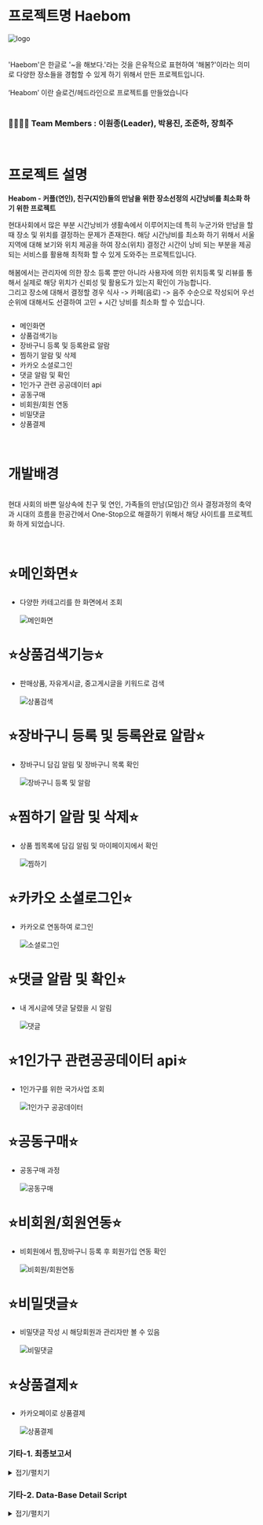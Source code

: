 

# 프로젝트명 Haebom
![logo](https://github.com/YongJinPark91/So1omon/blob/main/readme/solomon%20%EB%A1%9C%EA%B3%A0.gif?raw=true)
<br><br><br>
'Haebom'은 한글로 '~을 해보다.'라는 것을 은유적으로 표현하여 '해봄?'이라는 의미로 다양한 장소들을 경험할 수 있게 하기 위해서 만든 프로젝트입니다.
<br><br>
‘Heabom’ 이란 슬로건/헤드라인으로 프로젝트를 만들었습니다
<br><br>
### 👨‍👩‍👧‍👦 Team Members : 이원종(Leader), 박용진, 조준하, 장희주 

<br>

# 프로젝트 설명

**Heabom -  커플(연인), 친구(지인)들의 만남을 위한 장소선정의 시간낭비를 최소화 하기 위한 프로젝트**

현대사회에서 많은 부분 시간낭비가 생활속에서 이루어지는데 특히 누군가와 만남을 할 때 장소 및 위치를 결정하는 문제가 존재한다. 해당 시간낭비를 최소화 하기 위해서 서울 지역에 대해
보기와 위치 제공을 하여 장소(위치) 결정간 시간이 낭비 되는 부분을 제공되는 서비스를 활용해 최적화 할 수 있게 도와주는 프로젝트입니다.
<br><br>
해봄에서는 관리자에 의한 장소 등록 뿐만 아니라 사용자에 의한 위치등록 및 리뷰를 통해서 실제로 해당 위치가 신뢰성 및 활용도가 있는지 확인이 가능합니다.
<br>
그리고 장소에 대해서 결정할 경우 식사 -> 카페(음로) -> 음주 수순으로 작성되어 우선순위에 대해서도 선결하여 고민 + 시간 낭비를 최소화 할 수 있습니다.
 
 
  <div style="display:flex; flex-direction:row;">

 - 메인화면
 - 상품검색기능
 - 장바구니 등록 및 등록완료 알람
 - 찜하기 알람 및 삭제
 - 카카오 소셜로그인
 - 댓글 알람 및 확인
 - 1인가구 관련 공공데이터 api
 - 공동구매
 - 비회원/회원 연동
 - 비밀댓글
 - 상품결제
 
</div>
<br>


# 개발배경
 <div style="display:flex; flex-direction:row;">

현대 사회의 바쁜 일상속에 친구 및 연인, 가족들의 만남(모임)간 의사 결정과정의 축약과 시대의 흐름을 한공간에서 One-Stop으로 해결하기 위해서 해당 사이트를 프로젝트화 하게 되었습니다.
</div> 
<br>

# ⭐메인화면⭐
 - 다양한 카테고리를 한 화면에서 조회<br><br>
![메인화면](https://github.com/YongJinPark91/So1omon/blob/main/readme/%EB%A9%94%EC%9D%B8%ED%8E%98%EC%9D%B4%EC%A7%80.gif?raw=true)

# ⭐상품검색기능⭐
- 판매상품, 자유게시글, 중고게시글을 키워드로 검색<br><br>
![상품검색](https://github.com/YongJinPark91/So1omon/blob/main/readme/%EC%83%81%ED%92%88%EA%B2%80%EC%83%89%EC%9D%B4%EC%A7%80%EB%A7%8C%20%EC%83%81%EC%84%B8%ED%8E%98%EC%9D%B4%EC%A7%80%EB%8A%94%20%EB%8B%A4%EB%A5%B8%20%EC%83%81%ED%92%88(%EB%B6%88%EB%9F%89).gif?raw=true)

# ⭐장바구니 등록 및 등록완료 알람⭐
 - 장바구니 담김 알림 및 장바구니 목록 확인<br><br>
![장바구니 등록 및 알람](https://github.com/YongJinPark91/So1omon/blob/main/readme/%EC%9E%A5%EB%B0%94%EA%B5%AC%EB%8B%88%20%EB%93%B1%EB%A1%9D%20%EB%B0%8F%20%EB%93%B1%EB%A1%9D%EC%99%84%EB%A3%8C%20%EC%95%8C%EB%9E%8C.gif?raw=true)

# ⭐찜하기 알람 및 삭제⭐
 - 상품 찜목록에 담김 알림 및 마이페이지에서 확인<br><br>
![찜하기](https://github.com/YongJinPark91/So1omon/blob/main/readme/%EC%B0%9C%ED%95%98%EA%B8%B0%20%EC%95%8C%EB%9E%8C%20%EB%B0%8F%20%EC%82%AD%EC%A0%9C.gif?raw=true)

# ⭐카카오 소셜로그인⭐
 - 카카오로 연동하여 로그인<br><br>
![소셜로그인](https://github.com/YongJinPark91/So1omon/blob/main/readme/%EC%B9%B4%EC%B9%B4%EC%98%A4%20%EC%86%8C%EC%85%9C%EB%A1%9C%EA%B7%B8%EC%9D%B8.gif?raw=true)

# ⭐댓글 알람 및 확인⭐
 - 내 게시글에 댓글 달렸을 시 알림<br><br>
![댓글](https://github.com/YongJinPark91/So1omon/blob/main/readme/%EB%8C%93%EA%B8%80%20%EC%95%8C%EB%9E%8C%20%EB%B0%8F%20%ED%99%95%EC%9D%B8.gif?raw=true)

# ⭐1인가구 관련공공데이터 api⭐
 - 1인가구를 위한 국가사업 조회<br><br>
![1인가구 공공데이터](https://github.com/YongJinPark91/So1omon/blob/main/readme/1%EC%9D%B8%EA%B0%80%EA%B5%AC%20%EA%B4%80%EB%A0%A8%20%EA%B3%B5%EA%B3%B5%EB%8D%B0%EC%9D%B4%ED%84%B0api.gif?raw=true)

# ⭐공동구매⭐
 - 공동구매 과정<br><br>
![공동구매](https://github.com/YongJinPark91/So1omon/blob/main/readme/%EA%B3%B5%EB%8F%99%EA%B5%AC%EB%A7%A4.gif?raw=true)

# ⭐비회원/회원연동⭐
 - 비회원에서 찜,장바구니 등록 후 회원가입 연동 확인<br><br>
![비회원/회원연동](https://github.com/YongJinPark91/So1omon/blob/main/readme/%EB%B9%84%ED%9A%8C%EC%9B%90%EC%B0%9C.gif?raw=true)

# ⭐비밀댓글⭐
 - 비밀댓글 작성 시 해당회원과 관리자만 볼 수 있음<br><br>
![비밀댓글](https://github.com/YongJinPark91/So1omon/blob/main/readme/%EB%B9%84%EB%B0%80%EB%8C%93%EA%B8%80.gif?raw=true)

# ⭐상품결제⭐
 - 카카오페이로 상품결제 <br><br>
![상품결제](https://github.com/YongJinPark91/So1omon/blob/main/readme/%EC%83%81%ED%92%88%EA%B2%B0%EC%A0%9C.gif?raw=true)




### 기타-1. 최종보고서
<details>
<summary>접기/펼치기</summary>
<pre> 
 
![1](https://github.com/YongJinPark91/So1omon/assets/130638184/27243dcd-e6cf-4b03-b68f-976535ffbbc2)
![2](https://github.com/YongJinPark91/So1omon/assets/130638184/1e86738a-8efd-459e-9bd2-28c212b30f09)
![3](https://github.com/YongJinPark91/So1omon/assets/130638184/f99b4487-21df-41e2-b603-4022935079b1)
![4](https://github.com/YongJinPark91/So1omon/assets/130638184/38d640fa-9141-43ab-b9b5-30c04cc80008)
![5](https://github.com/YongJinPark91/So1omon/assets/130638184/12c72b76-e763-45a8-a57d-dc2196c86732)
![6](https://github.com/YongJinPark91/So1omon/assets/130638184/efe7b518-4d30-4796-a157-9fa951b19b06)
![7](https://github.com/YongJinPark91/So1omon/assets/130638184/9405dbb1-4850-4018-9df9-c1d743736f20)
![8](https://github.com/YongJinPark91/So1omon/assets/130638184/5cd1cc78-6f52-4045-b4d6-dddb1894271c)
![9](https://github.com/YongJinPark91/So1omon/assets/130638184/4a59493b-a72d-4302-a09a-d1702ec12630)
![10](https://github.com/YongJinPark91/So1omon/assets/130638184/3300f10d-ac31-41cd-b710-affbae8ab220)
</pre> 
</details>


### 기타-2. Data-Base Detail Script
<details>
<summary>접기/펼치기</summary>
<pre>
 <code>
-- 테이블 드랍문
DROP TABLE TB_FILE;
DROP TABLE TB_HASHTAG;
DROP TABLE TB_REPORT;
DROP TABLE TB_COURSE;
--DROP TABLE TB_NOTICE;
DROP TABLE TB_ANSWER;
DROP TABLE TB_QUESTION;
DROP TABLE TB_VISIT;
--DROP TABLE TB_REVIEW;
--DROP TABLE TB_REPLY;
DROP TABLE TB_REVIEW_REPLY;

DROP TABLE TB_BOARD;
DROP TABLE TB_LIKE;
DROP TABLE TB_PLACE;
DROP TABLE TB_MEMBER;
DROP TABLE TB_GRADE;
DROP TABLE TB_CATEGORY;
DROP TABLE TB_LOCATION;




-- 시퀀스 드랍문
DROP SEQUENCE SEQ_FILE; -- 로고 시퀀스
DROP SEQUENCE SEQ_CNO; -- 카테고리 시퀀스
DROP SEQUENCE SEQ_LNO; -- 로케이션 시퀀스
DROP SEQUENCE SEQ_PNO; -- 장소 시퀀스
DROP SEQUENCE SEQ_BNO; -- 게시판 시퀀스
DROP SEQUENCE SEQ_MNO; -- 멤버 시퀀스
--DROP SEQUENCE SEQ_NNO;  -- 공지 시퀀스
DROP SEQUENCE SEQ_QNO;  -- 질문 번호 시퀀스
DROP SEQUENCE SEQ_ANO;  -- 답변 번호 발생시킬 시퀀스
DROP SEQUENCE SEQ_RENO; -- 신고번호 발생시킬 시퀀스
DROP SEQUENCE SEQ_CONO; -- 코스번호 발생시킬 시퀀스
--DROP SEQUENCE SEQ_RVNO; -- 리뷰 시퀀스
--DROP SEQUENCE SEQ_RPNO; -- 댓글 시퀀스
DROP SEQUENCE SEQ_RVRP;



---------------------------------------------------------
---------------------- 테이블 생성문 ----------------------
---------------------------------------------------------

-- 좋아요 테이블
CREATE TABLE TB_LIKE(
    MEM_NO VARCHAR2(100) NOT NULL,
    BOARD_NO VARCHAR2(300) NOT NULL,
    PRIMARY KEY (MEM_NO, BOARD_NO)
);
COMMENT ON COLUMN TB_LIKE.MEM_NO IS '좋아요 누른 사람';
COMMENT ON COLUMN TB_LIKE.BOARD_NO IS '좋아요 눌린게시글';


-- 위치 테이블
CREATE TABLE TB_LOCATION (
    LOCATION_NO NUMBER PRIMARY KEY,
    LOCATION_NAME VARCHAR2(15) NOT NULL
);
COMMENT ON COLUMN TB_LOCATION.LOCATION_NO IS '위치코드';
COMMENT ON COLUMN TB_LOCATION.LOCATION_NAME IS '위치명(OO구)';

CREATE SEQUENCE SEQ_LNO NOCACHE;


-- 카테고리 테이블
CREATE TABLE TB_CATEGORY (
    CATEGORY_NO NUMBER PRIMARY KEY,
    CATEGORY_NAME VARCHAR2(30) NOT NULL
);
COMMENT ON COLUMN TB_CATEGORY.CATEGORY_NO IS '카테고리번호';
COMMENT ON COLUMN TB_CATEGORY.CATEGORY_NAME IS '카테고리명';

CREATE SEQUENCE SEQ_CNO NOCACHE;


-- 등급 테이블
CREATE TABLE TB_GRADE (
GRADE VARCHAR2(30) PRIMARY KEY,
MEDAL VARCHAR2(500) NOT NULL,
MINPOINT NUMBER NOT NULL,
MAXPOINT NUMBER NOT NULL
);
COMMENT ON COLUMN TB_GRADE.GRADE IS '등급이름';
COMMENT ON COLUMN TB_GRADE.MEDAL IS '메달사진첨부파일';


-- 회원 테이블
CREATE TABLE TB_MEMBER (
    MEM_NO VARCHAR2(100) PRIMARY KEY,
    GRADE VARCHAR2(30) DEFAULT '씨앗' NOT NULL,
    FOREIGN KEY (GRADE) REFERENCES TB_GRADE,
    MEM_ID VARCHAR2(20) NOT NULL UNIQUE,
    MEM_PWD VARCHAR2(20) NOT NULL,
    MEM_NAME VARCHAR2(20) NOT NULL,
    NICKNAME VARCHAR2(30) NOT NULL UNIQUE,
    EMAIL VARCHAR2(100),
    MBTI VARCHAR(4),
    MEM_PHONE VARCHAR2(13) NOT NULL,
    ENROLL_DATE DATE DEFAULT SYSDATE NOT NULL,
    MEM_STATUS CHAR(1) DEFAULT 'U' NOT NULL,
    MEM_VISIT DATE DEFAULT SYSDATE,
    MEM_BIRTHDAY DATE,
    MEM_POINT NUMBER DEFAULT 0 NOT NULL
);
COMMENT ON COLUMN TB_MEMBER.MEM_NO IS '회원번호';
COMMENT ON COLUMN TB_MEMBER.GRADE IS '회원등급';
COMMENT ON COLUMN TB_MEMBER.MEM_ID IS '회원아이디';
COMMENT ON COLUMN TB_MEMBER.MEM_PWD IS '비밀번호';
COMMENT ON COLUMN TB_MEMBER.MEM_NAME IS '회원명';
COMMENT ON COLUMN TB_MEMBER.NICKNAME IS '닉네임';
COMMENT ON COLUMN TB_MEMBER.EMAIL IS '이메일';
COMMENT ON COLUMN TB_MEMBER.MBTI IS 'MBTI';
COMMENT ON COLUMN TB_MEMBER.MEM_PHONE IS '휴대폰번호';
COMMENT ON COLUMN TB_MEMBER.ENROLL_DATE IS '회원가입일';
COMMENT ON COLUMN TB_MEMBER.MEM_STATUS IS 'U(일반사용자)B(재제사용자)A(관리자)';
COMMENT ON COLUMN TB_MEMBER.MEM_VISIT IS '최근접속시간';
COMMENT ON COLUMN TB_MEMBER.MEM_BIRTHDAY IS '생년월일 8자';
COMMENT ON COLUMN TB_MEMBER.MEM_POINT IS '회원포인트';

CREATE SEQUENCE SEQ_MNO NOCACHE;

-- 장소 테이블
CREATE TABLE TB_PLACE(
PLACE_NO VARCHAR2(100) NOT NULL PRIMARY KEY,
PLACE_TITLE VARCHAR2(500) NOT NULL,
CATEGORY_NO NUMBER NOT NULL REFERENCES TB_CATEGORY,
WRITER VARCHAR2(100) NOT NULL REFERENCES TB_MEMBER,
LOCATION_NO NUMBER NOT NULL REFERENCES TB_LOCATION,
MAKE_DATE DATE DEFAULT SYSDATE NOT NULL,
STATUS VARCHAR2(1)DEFAULT 'Y' NOT NULL,
PHONE VARCHAR2(15) NOT NULL ,
ADDRESS VARCHAR2(4000) NOT NULL,
PLACE_CONTENT VARCHAR2(4000) NOT NULL,
START_TIME VARCHAR2(10) NOT NULL,
END_TIME VARCHAR2(10) NOT NULL,
STAR_POINT NUMBER DEFAULT 0 NOT NULL ,
PLACE_URL VARCHAR2(4000),
VIEW_COUNT NUMBER,
USE_TIME NUMBER NOT NULL,
USE_PRICE NUMBER NOT NULL,
BEST_STATUS VARCHAR2(1) DEFAULT 'N' CHECK(BEST_STATUS IN('Y','N')),
LIKECOUNT NUMBER DEFAULT 0 
);
COMMENT ON COLUMN TB_PLACE.PLACE_NO IS '장소코드 SEQ_PNO';
COMMENT ON COLUMN TB_PLACE.PLACE_TITLE IS '장소제목';
COMMENT ON COLUMN TB_PLACE.CATEGORY_NO IS '카테고리 번호';
COMMENT ON COLUMN TB_PLACE.WRITER IS '작성자';
COMMENT ON COLUMN TB_PLACE.LOCATION_NO IS '위치코드';
COMMENT ON COLUMN TB_PLACE.MAKE_DATE IS '작성날짜';
COMMENT ON COLUMN TB_PLACE.STATUS IS '글상태 Y N';
COMMENT ON COLUMN TB_PLACE.PHONE IS '전화번호';
COMMENT ON COLUMN TB_PLACE.ADDRESS IS '상세주소';
COMMENT ON COLUMN TB_PLACE.PLACE_CONTENT IS '상세내용';
COMMENT ON COLUMN TB_PLACE.START_TIME IS '영업시작시간';
COMMENT ON COLUMN TB_PLACE.END_TIME IS '영업종료시간';
COMMENT ON COLUMN TB_PLACE.STAR_POINT IS '별점';
COMMENT ON COLUMN TB_PLACE.PLACE_URL IS '영업점도메인';
COMMENT ON COLUMN TB_PLACE.VIEW_COUNT IS '조회수';
COMMENT ON COLUMN TB_PLACE.USE_TIME IS '소요시간';
COMMENT ON COLUMN TB_PLACE.USE_PRICE IS '소요가격';
COMMENT ON COLUMN TB_PLACE.BEST_STATUS IS '베스트게시물상태';

CREATE SEQUENCE  SEQ_PNO
    MINVALUE 1
    MAXVALUE 9999999999999999999999999999
    INCREMENT BY 1
    START WITH 1
    NOCACHE
    NOORDER
    NOCYCLE ;


-- 자유게시판 테이블
CREATE TABLE TB_BOARD(
    BOARD_NO VARCHAR2(100) PRIMARY KEY,
    BOARD_TITLE VARCHAR2(100) NOT NULL,
    WRITER VARCHAR2(100) NOT NULL,
    BOARD_CONTENT VARCHAR2(4000) NOT NULL,
    BOARD_COUNT NUMBER DEFAULT 0 NOT NULL,
    CREATE_DATE DATE DEFAULT SYSDATE NOT NULL,
    BOARD_STATUS VARCHAR2(1) DEFAULT 'Y' CHECK (BOARD_STATUS IN('Y','N')),
    BOARD_UP VARCHAR2(1) DEFAULT 'N',
    FOREIGN KEY(WRITER) REFERENCES TB_MEMBER(MEM_NO)
);
COMMENT ON COLUMN TB_BOARD.BOARD_NO IS '게시글번호(SEQ_FBNO)';
COMMENT ON COLUMN TB_BOARD.BOARD_TITLE IS '게시글제목';
COMMENT ON COLUMN TB_BOARD.WRITER IS '회원번호';
COMMENT ON COLUMN TB_BOARD.BOARD_CONTENT IS '게시글내용';
COMMENT ON COLUMN TB_BOARD.BOARD_COUNT IS '조회수';
COMMENT ON COLUMN TB_BOARD.CREATE_DATE IS '작성일';
COMMENT ON COLUMN TB_BOARD.BOARD_STATUS IS '글상태(Y(게시)|N(삭제)';

CREATE SEQUENCE SEQ_BNO
NOCACHE;


-- 댓글 테이블
--CREATE TABLE TB_REPLY (
--   REPLY_NO VARCHAR2(100) PRIMARY KEY,
--   REPLY_WRITER VARCHAR2(100) NOT NULL,
--   BOARD_NO VARCHAR2(100)   NOT NULL,
--   REPLY_CONTENT VARCHAR2(4000) NOT NULL,
--   REPLY_LIKE NUMBER DEFAULT 0 NOT NULL,
--   REPLY_DATE DATE DEFAULT SYSDATE NOT NULL,
--   REPLY_STATUS VARCHAR2(1) DEFAULT 'Y' CHECK (REPLY_STATUS IN('Y','N')),
--   FOREIGN KEY (REPLY_WRITER) REFERENCES TB_MEMBER,
--   FOREIGN KEY (BOARD_NO) REFERENCES TB_BOARD
--);
--COMMENT ON COLUMN TB_REPLY.REPLY_NO IS '글번호';
--COMMENT ON COLUMN TB_REPLY.REPLY_WRITER IS '댓글작성자';
--COMMENT ON COLUMN TB_REPLY.BOARD_NO IS '게시글번호';
--COMMENT ON COLUMN TB_REPLY.REPLY_CONTENT IS '글내용';
--COMMENT ON COLUMN TB_REPLY.REPLY_LIKE IS '좋아요';
--COMMENT ON COLUMN TB_REPLY.REPLY_DATE IS '작성일';
--COMMENT ON COLUMN TB_REPLY.REPLY_STATUS IS '글상태 Y(게시) | N(삭제)';
--
--CREATE SEQUENCE SEQ_RPNO NOCACHE;

CREATE TABLE TB_REVIEW_REPLY(
    RE_NO VARCHAR2(255) PRIMARY KEY,
    RE_REF_NO VARCHAR2(100) NOT NULL,
    RE_WRITER VARCHAR2(100) NOT NULL,
--    RE_ORIGIN_WRITER VARCHAR2(100) NOT NULL,
    RE_CONTENT VARCHAR2(4000) NOT NULL,
    RE_LIKE_STAR NUMBER DEFAULT 0 NOT NULL,
    RE_REF_STAR NUMBER DEFAULT 1 NOT NULL,
    RE_DATE DATE DEFAULT SYSDATE NOT NULL,
--    RE_LEVEL VARCHAR2(1) NOT NULL,
    RE_STATUS VARCHAR2(1) DEFAULT 'N' NOT NULL
    );

CREATE SEQUENCE SEQ_RVRP NOCACHE;
    
COMMENT ON COLUMN TB_REVIEW_REPLY.RE_NO IS '리뷰(RV)/리플(RP) 번호';
COMMENT ON COLUMN TB_REVIEW_REPLY.RE_REF_NO IS '장소/글 번호';
COMMENT ON COLUMN TB_REVIEW_REPLY.RE_WRITER IS '장소/글 리뷰작성자';
--COMMENT ON COLUMN TB_REVIEW_REPLY.RE_ORIGIN_WRITER IS '장소/글 작성자';
COMMENT ON COLUMN TB_REVIEW_REPLY.RE_CONTENT IS '리뷰/리플 내용';
COMMENT ON COLUMN TB_REVIEW_REPLY.RE_LIKE_STAR IS '별점/좋아요';
COMMENT ON COLUMN TB_REVIEW_REPLY.RE_DATE IS '작성일';
--COMMENT ON COLUMN TB_REVIEW_REPLY.RE_LEVEL IS '1(리뷰)/2(리플)';
COMMENT ON COLUMN TB_REVIEW_REPLY.RE_STATUS IS '리뷰/리플 상태(Y:삭제)';
COMMENT ON COLUMN TB_REVIEW_REPLY.RE_REF_STAR IS '게시물 별점';


-- 리뷰 테이블
--CREATE TABLE TB_REVIEW (
--   REVIEW_NO VARCHAR2(255) PRIMARY KEY,
--   PLACE_NO VARCHAR2(100) REFERENCES TB_PLACE,
--   REVIEW_WRITER VARCHAR2(100) REFERENCES TB_MEMBER,
--   REVIEW_DATE DATE DEFAULT SYSDATE NOT NULL,
--   REVIEW_CONTENT VARCHAR2(4000) NOT NULL
--);
--COMMENT ON COLUMN TB_REVIEW.REVIEW_NO IS '리뷰글번호';
--COMMENT ON COLUMN TB_REVIEW.PLACE_NO IS '장소번호';
--COMMENT ON COLUMN TB_REVIEW.REVIEW_WRITER IS '글작성자';
--COMMENT ON COLUMN TB_REVIEW.REVIEW_DATE IS '작성일';
--COMMENT ON COLUMN TB_REVIEW.REVIEW_CONTENT IS '글내용';
--
--CREATE SEQUENCE SEQ_RVNO NOCACHE;


-- 방문 게시글 테이블
CREATE TABLE TB_VISIT(
    VISIT_DATE DATE DEFAULT SYSDATE NOT NULL,
    MEM VARCHAR2(100) REFERENCES TB_MEMBER(MEM_NO),
    PLACE_NO VARCHAR2(100) NOT NULL,
    FOREIGN KEY(PLACE_NO) REFERENCES TB_PLACE
    );
COMMENT ON COLUMN TB_VISIT.VISIT_DATE IS '방문날짜';
COMMENT ON COLUMN TB_VISIT.MEM IS '회원명';
COMMENT ON COLUMN TB_VISIT.PLACE_NO IS '장소코드';


-- 질문 게시판 질문 테이블
CREATE TABLE TB_QUESTION(
    QUESTION_NO NUMBER PRIMARY KEY,
    QUESTION_COMMENT VARCHAR2(4000) NOT NULL,
    QUESTION_DATE DATE DEFAULT SYSDATE NOT NULL,
    QUESTION_SECRET VARCHAR2(1) DEFAULT 'N' CHECK(QUESTION_SECRET IN ('Y','N')),
    STATUS VARCHAR2(1) DEFAULT 'Y' CHECK(STATUS IN ('Y','N')),
    QUESTION_WRITER VARCHAR2(100) NOT NULL,
    FOREIGN KEY(QUESTION_WRITER) REFERENCES TB_MEMBER
    );
COMMENT ON COLUMN TB_QUESTION.QUESTION_NO IS '질문글번호';
COMMENT ON COLUMN TB_QUESTION.QUESTION_COMMENT IS '질문내용';
COMMENT ON COLUMN TB_QUESTION.QUESTION_DATE IS '질문작성일';
COMMENT ON COLUMN TB_QUESTION.QUESTION_SECRET IS '공개여부(Y/N)';
COMMENT ON COLUMN TB_QUESTION.STATUS IS '글상태(Y/N)';
COMMENT ON COLUMN TB_QUESTION.QUESTION_WRITER IS '질문자회원번호';

CREATE SEQUENCE SEQ_QNO NOCACHE;


-- 질문 게시판 답변 테이블
CREATE TABLE TB_ANSWER(
    ANSWER_NO NUMBER PRIMARY KEY,
    QUESTION_NO NUMBER NOT NULL,
    ANSWER_WRITER VARCHAR2(100) NOT NULL,
    ANSWER_OR_NOT VARCHAR2(1) DEFAULT 'Y' CHECK(ANSWER_OR_NOT IN ('Y','N')),
    ANSWER_CONTENT VARCHAR2(4000) NOT NULL,
    ANSWER_DATE DATE DEFAULT SYSDATE NOT NULL,
    STATUS VARCHAR2(1) DEFAULT 'N' CHECK(STATUS IN('Y','N')),
    FOREIGN KEY (ANSWER_WRITER) REFERENCES TB_MEMBER(MEM_NO),
    FOREIGN KEY (QUESTION_NO) REFERENCES TB_QUESTION(QUESTION_NO)
    );

COMMENT ON COLUMN TB_ANSWER.ANSWER_NO IS '답변글번호';
COMMENT ON COLUMN TB_ANSWER.ANSWER_OR_NOT IS '답변여부';
COMMENT ON COLUMN TB_ANSWER.ANSWER_CONTENT IS '답변내용';
COMMENT ON COLUMN TB_ANSWER.ANSWER_DATE IS '답변작성일';
COMMENT ON COLUMN TB_ANSWER.STATUS IS '글상태(Y/N)';
COMMENT ON COLUMN TB_ANSWER.ANSWER_WRITER IS '답변자회원번호';
COMMENT ON COLUMN TB_ANSWER.QUESTION_NO IS '질문글 번호';

CREATE SEQUENCE SEQ_ANO NOCACHE;




---- 공지 테이블
--CREATE TABLE TB_NOTICE (
--   NOTICE_NO VARCHAR2(100) PRIMARY KEY,
--   NOTICE_WRITER VARCHAR2(100) NOT NULL REFERENCES TB_MEMBER,
--   NOTICE_CONTENT VARCHAR2(4000) NOT NULL,
--   NOTICE_HITS   NUMBER DEFAULT 0 NOT NULL,
--   NOTICE_DATE   DATE DEFAULT SYSDATE NOT NULL,
--   NOTICE_STATUS CHAR(1) DEFAULT 'Y' CHECK (NOTICE_STATUS IN('Y','N')),
--   NOTICE_MAIN   VARCHAR2(1) DEFAULT 'N' CHECK (NOTICE_MAIN IN('Y','N'))
--);
--COMMENT ON COLUMN TB_NOTICE.NOTICE_NO IS '공지글번호';
--COMMENT ON COLUMN TB_NOTICE.NOTICE_WRITER IS '작성자명';
--COMMENT ON COLUMN TB_NOTICE.NOTICE_CONTENT IS '게시글내용';
--COMMENT ON COLUMN TB_NOTICE.NOTICE_HITS IS '조회수';
--COMMENT ON COLUMN TB_NOTICE.NOTICE_DATE IS '작성일';
--COMMENT ON COLUMN TB_NOTICE.NOTICE_STATUS IS '글상태 Y(게시) | N(삭제)';
--COMMENT ON COLUMN TB_NOTICE.NOTICE_MAIN IS '상위노출 N 비노출 Y';
--
--CREATE SEQUENCE SEQ_NNO NOCACHE;


-- 코스 테이블
CREATE TABLE TB_COURSE(
    COURSE_NO VARCHAR2(100)PRIMARY KEY,
    COURSE_WRITER VARCHAR2(100) NOT NULL,
    PALCE1 VARCHAR2(30) NOT NULL,
    PLACE2 VARCHAR2(30) NULL,
    PLACE3 VARCHAR2(30),
    PLACE4 VARCHAR2(30),
    PLACE5 VARCHAR2(30),
    COURSE_TIME NUMBER NOT NULL,
    COURSE_MONEY NUMBER NOT NULL,
    FOREIGN KEY(COURSE_WRITER) REFERENCES TB_MEMBER(MEM_NO)
);


COMMENT ON COLUMN TB_COURSE.COURSE_NO IS '코스테이블 글 번호';
COMMENT ON COLUMN TB_COURSE.COURSE_WRITER IS '코스작성자';
COMMENT ON COLUMN TB_COURSE.PALCE1 IS '코스 첫번째장소';
COMMENT ON COLUMN TB_COURSE.PLACE2 IS '코스 두번째 장소';
COMMENT ON COLUMN TB_COURSE.PLACE3 IS '코스 세번째 장소';
COMMENT ON COLUMN TB_COURSE.PLACE4 IS '코스 네번째 장소';
COMMENT ON COLUMN TB_COURSE.PLACE5 IS '코스 다섯번째 장소';
COMMENT ON COLUMN TB_COURSE.COURSE_TIME IS '코스에 들어가는 시간';
COMMENT ON COLUMN TB_COURSE.COURSE_MONEY IS '코스에 들어가는 비용';

CREATE SEQUENCE SEQ_CONO
NOCACHE;


-- 신고 게시판 테이블
CREATE TABLE TB_REPORT(
    REPORT_NO NUMBER PRIMARY KEY,
    REPORTER VARCHAR2(100) NOT NULL,
    REPORTED VARCHAR2(100) NOT NULL,
    REPORT_CATEGORY VARCHAR2(30) NOT NULL,
    REPORT_CONTENT VARCHAR2(4000) NOT NULL,
    REPORT_DATE DATE ,
    REPORT_COMPLITE DATE,
    REPORT_STATUS VARCHAR2(1) DEFAULT 'N' CHECK(REPORT_STATUS IN('Y','N')),
    POST_NO VARCHAR(10) NOT NULL,
    FOREIGN KEY(REPORTER) REFERENCES TB_MEMBER(MEM_NO),
    FOREIGN KEY(REPORTED) REFERENCES TB_MEMBER(MEM_NO)
);
COMMENT ON COLUMN TB_REPORT.REPORT_NO IS '신고번호';
COMMENT ON COLUMN TB_REPORT.REPORTER IS '신고자';
COMMENT ON COLUMN TB_REPORT.REPORTED IS '피신고자';
COMMENT ON COLUMN TB_REPORT.REPORT_CATEGORY IS '신고종류';
COMMENT ON COLUMN TB_REPORT.REPORT_CONTENT IS '신고내용';
COMMENT ON COLUMN TB_REPORT.REPORT_DATE IS '신고시간';
COMMENT ON COLUMN TB_REPORT.REPORT_COMPLITE IS '처리시간';
COMMENT ON COLUMN TB_REPORT.REPORT_STATUS IS '처리상태완료Y미완료N';
COMMENT ON COLUMN TB_REPORT.POST_NO IS '참조게시글번호';

CREATE SEQUENCE SEQ_RENO
NOCACHE;


-- 해시태그 테이블
CREATE TABLE TB_HASHTAG (
    PLACE_NO VARCHAR2(100) NOT NULL,
    HASHTAG_NAME VARCHAR2(300) NOT NULL
);
COMMENT ON COLUMN TB_HASHTAG.PLACE_NO IS '장소코드';
COMMENT ON COLUMN TB_HASHTAG.HASHTAG_NAME IS '해시태그(#강남구,..)';

-- 파일 테이블
CREATE TABLE TB_FILE (
   FILE_NO VARCHAR2(100) PRIMARY KEY,
   ORIGIN_NAME   VARCHAR2(255) NOT NULL,
   CHANGE_NAME VARCHAR2(255) NOT NULL,
   FILE_PATH VARCHAR2(1000) NOT NULL,
   UPLOAD_DATE   DATE DEFAULT SYSDATE NOT NULL,
   REF_NO VARCHAR2(100) NOT NULL,
   STATUS VARCHAR2(1) DEFAULT 'Y' NOT NULL,
   FILE_LEVEL NUMBER DEFAULT 0 NOT NULL
);
COMMENT ON COLUMN TB_FILE.FILE_NO IS '파일번호';
COMMENT ON COLUMN TB_FILE.ORIGIN_NAME IS '파일원본명';
COMMENT ON COLUMN TB_FILE.CHANGE_NAME IS '파일수정명';
COMMENT ON COLUMN TB_FILE.FILE_PATH IS '파일경로(URL)';
COMMENT ON COLUMN TB_FILE.UPLOAD_DATE IS '업로드일';
COMMENT ON COLUMN TB_FILE.REF_NO IS '참조파일명';
COMMENT ON COLUMN TB_FILE.STATUS IS '파일상태';
COMMENT ON COLUMN TB_FILE.FILE_LEVEL IS '1썸네일, 2디테일';

CREATE SEQUENCE SEQ_FILE NOCACHE;


-------------------------------------------------------
---------------------- INSERT -------------------------
-------------------------------------------------------
INSERT INTO TB_LIKE
VALUES ('M1','RP1'); -- m2 작성 댓글
INSERT INTO TB_LIKE
VALUES ('M3','RP1');
INSERT INTO TB_LIKE
VALUES ('M4','RP1');
INSERT INTO TB_LIKE
VALUES ('M5','RP1');

INSERT INTO TB_LIKE
VALUES ('M1','RP2'); -- m3 작성 댓글
INSERT INTO TB_LIKE
VALUES ('M2','RP2');
INSERT INTO TB_LIKE
VALUES ('M6','RP2');
INSERT INTO TB_LIKE
VALUES ('M7','RP2');

INSERT INTO TB_LIKE
VALUES ('M3','RP3'); -- m4 작성 댓글

INSERT INTO TB_LIKE
VALUES ('M3','RP4'); -- m7 작성 댓글
INSERT INTO TB_LIKE
VALUES ('M6','RP4');
INSERT INTO TB_LIKE
VALUES ('M8','RP4');


INSERT INTO TB_LOCATION
VALUES (SEQ_LNO.NEXTVAL,'강남구');
INSERT INTO TB_LOCATION
VALUES (SEQ_LNO.NEXTVAL,'서초구');
INSERT INTO TB_LOCATION
VALUES (SEQ_LNO.NEXTVAL,'동작구');
INSERT INTO TB_LOCATION
VALUES (SEQ_LNO.NEXTVAL,'강서구');
INSERT INTO TB_LOCATION
VALUES (SEQ_LNO.NEXTVAL,'양천구');
INSERT INTO TB_LOCATION
VALUES (SEQ_LNO.NEXTVAL,'구로구');
INSERT INTO TB_LOCATION
VALUES (SEQ_LNO.NEXTVAL,'금천구');
INSERT INTO TB_LOCATION
VALUES (SEQ_LNO.NEXTVAL,'관악구');
INSERT INTO TB_LOCATION
VALUES (SEQ_LNO.NEXTVAL,'영등포구');
INSERT INTO TB_LOCATION
VALUES (SEQ_LNO.NEXTVAL,'송파구');
INSERT INTO TB_LOCATION
VALUES (SEQ_LNO.NEXTVAL,'강동구');
INSERT INTO TB_LOCATION
VALUES (SEQ_LNO.NEXTVAL,'광진구');
INSERT INTO TB_LOCATION
VALUES (SEQ_LNO.NEXTVAL,'성동구');
INSERT INTO TB_LOCATION
VALUES (SEQ_LNO.NEXTVAL,'용산구');
INSERT INTO TB_LOCATION
VALUES (SEQ_LNO.NEXTVAL,'마포구');
INSERT INTO TB_LOCATION
VALUES (SEQ_LNO.NEXTVAL,'서대문구');
INSERT INTO TB_LOCATION
VALUES (SEQ_LNO.NEXTVAL,'중구');
INSERT INTO TB_LOCATION
VALUES (SEQ_LNO.NEXTVAL,'동대문구');
INSERT INTO TB_LOCATION
VALUES (SEQ_LNO.NEXTVAL,'중랑구');
INSERT INTO TB_LOCATION
VALUES (SEQ_LNO.NEXTVAL,'종로구');
INSERT INTO TB_LOCATION
VALUES (SEQ_LNO.NEXTVAL,'성북구');
INSERT INTO TB_LOCATION
VALUES (SEQ_LNO.NEXTVAL,'은평구');
INSERT INTO TB_LOCATION
VALUES (SEQ_LNO.NEXTVAL,'강북구');
INSERT INTO TB_LOCATION
VALUES (SEQ_LNO.NEXTVAL,'도봉구');
INSERT INTO TB_LOCATION
VALUES (SEQ_LNO.NEXTVAL,'노원구');



INSERT INTO TB_CATEGORY
VALUES (SEQ_CNO.NEXTVAL,'호프');
INSERT INTO TB_CATEGORY
VALUES (SEQ_CNO.NEXTVAL,'카페');
INSERT INTO TB_CATEGORY
VALUES (SEQ_CNO.NEXTVAL,'식당');

INSERT INTO TB_GRADE
VALUES ('씨앗','/resource/img/grade/씨앗.gif',0,50);
INSERT INTO TB_GRADE
VALUES ('잔디','/resource/img/grade/잔디.gif',51,100);
INSERT INTO TB_GRADE
VALUES ('새싹','/resource/img/grade/새싹.gif',101,200);
INSERT INTO TB_GRADE
VALUES ('벚꽃','/resource/img/grade/벚꽃.gif',201,30000);
INSERT INTO TB_GRADE
VALUES ('무궁화','/resource/img/grade/태양.gif',30001,99999);


INSERT INTO TB_MEMBER (MEM_NO,GRADE,MEM_ID,MEM_PWD,MEM_NAME,NICKNAME,EMAIL,MBTI,MEM_PHONE,ENROLL_DATE,MEM_STATUS,MEM_VISIT,MEM_BIRTHDAY,MEM_POINT)
VALUES ('M'||SEQ_MNO.NEXTVAL ,'무궁화','admin','admin','관리자','관리자','admin@admin.com','ISTJ','010-1234-5678',SYSDATE,'Y','2023-02-10','1988-01-01',99999);
INSERT INTO TB_MEMBER (MEM_NO,GRADE,MEM_ID,MEM_PWD,MEM_NAME,NICKNAME,EMAIL,MBTI,MEM_PHONE,MEM_BIRTHDAY,MEM_POINT)
VALUES ('M'||SEQ_MNO.NEXTVAL,'씨앗','user01','pass01','이원종','원종짱짱','onejong@naver.com','ISFJ','010-2345-6789','1988-01-02',250);
INSERT INTO TB_MEMBER (MEM_NO,GRADE,MEM_ID,MEM_PWD,MEM_NAME,NICKNAME,EMAIL,MBTI,MEM_PHONE,MEM_STATUS,MEM_VISIT,MEM_POINT)
VALUES ('M'||SEQ_MNO.NEXTVAL,'새싹','user02','pass02','장희주','희주곤듀','hehe@gmail.com','ESTP','010-1594-3578','Y','1988-01-03',350);
INSERT INTO TB_MEMBER (MEM_NO,GRADE,MEM_ID,MEM_PWD,MEM_NAME,NICKNAME,EMAIL,MEM_PHONE,MEM_STATUS,MEM_BIRTHDAY,MEM_POINT)
VALUES ('M'||SEQ_MNO.NEXTVAL,'잔디','user03','pass03','홍상원','잘생긴상원','upOne@kakao.com','010-3698-4578','N','2000-12-31',400);
INSERT INTO TB_MEMBER (MEM_NO,GRADE,MEM_ID,MEM_PWD,MEM_NAME,NICKNAME,EMAIL,MBTI,MEM_PHONE,MEM_BIRTHDAY,MEM_POINT)
VALUES ('M'||SEQ_MNO.NEXTVAL,'벚꽃','user04','pass04','박용진','용진','yj@yj.com','ISFP','010-8520-9630','1988-01-05',10);
INSERT INTO TB_MEMBER (MEM_NO,GRADE,MEM_ID,MEM_PWD,MEM_NAME,NICKNAME,EMAIL,MEM_PHONE,MEM_BIRTHDAY,MEM_POINT)
VALUES ('M'||SEQ_MNO.NEXTVAL,'씨앗','user05','pass05','조준하','쏜애플메보','ssonapple@love.com','010-7894-3215','1988-01-06',150);
INSERT INTO TB_MEMBER (MEM_NO,GRADE,MEM_ID,MEM_PWD,MEM_NAME,NICKNAME,EMAIL,MBTI,MEM_PHONE,MEM_BIRTHDAY,MEM_POINT)
VALUES ('M'||SEQ_MNO.NEXTVAL,'새싹','user06','pass06','김시연','앙제조기','angToAng@ang.com','ESTJ','010-4568-9513','1988-01-07',30);
INSERT INTO TB_MEMBER (MEM_NO,GRADE,MEM_ID,MEM_PWD,MEM_NAME,NICKNAME,EMAIL,MBTI,MEM_PHONE,MEM_BIRTHDAY,MEM_POINT)
VALUES ('M'||SEQ_MNO.NEXTVAL,'잔디','user07','pass07','김지원','운영매니저','mannager@man.com','ESFJ','010-4567-3547','1988-01-08',80);
INSERT INTO TB_MEMBER (MEM_NO,GRADE,MEM_ID,MEM_PWD,MEM_NAME,NICKNAME,EMAIL,MBTI,MEM_PHONE,MEM_BIRTHDAY,MEM_POINT)
VALUES ('M'||SEQ_MNO.NEXTVAL,'벚꽃','user08','pass08','박민수','취업담탱','tang@tangg.com','ENFP','010-1596-3574','1988-01-09',90);


INSERT INTO TB_PLACE VALUES('PL' || SEQ_PNO.NEXTVAL,'맛있는 김치찌개',3,'M1',1,to_date('24/02/13','RR/MM/DD'),'Y','02-1234-2222','서울특별시 강남구 역삼동 123-45','한국 전통 음식으로 유명한 김치찌개 전문점입니다. 신선한 재료와 정갈한 맛으로 손님들의 입맛을 사로잡습니다.','2','4',3,'https://www.naver.com/search.naver?query=김치찌개전문점',5,4,40000,'N',0);
INSERT INTO TB_PLACE VALUES('PL' || SEQ_PNO.NEXTVAL,'향긋한 고기구이',3,'M2',1,to_date('24/02/13','RR/MM/DD'),'N','02-5556-1561','서울특별시 강남구 신사동 678-90','신선한 고기와 특별한 양념으로 맛을 더한 고기구이 전문점입니다. 풍부한 향과 풍미로 손님들에게 즐거운 식사 경험을 선사합니다.','5','15',4,'https://www.naver.com/search.naver?query=고기전문점',20,42,34000,'N',0);
INSERT INTO TB_PLACE VALUES('PL' || SEQ_PNO.NEXTVAL,'신선한 해산물 요리',3,'M3',1,to_date('24/02/13','RR/MM/DD'),'Y','02-1111-2222','서울특별시 강남구 청담동 321-54','해산물을 주 재료로 사용하는 요리들이 특징인 식당입니다. 매일 신선한 해산물을 공급받아 신선함을 높인 메뉴를 제공합니다.','7','14',1,'https://www.naver.com/search.naver?query=해산물전문점',33,33,4000,'N',0);
INSERT INTO TB_PLACE VALUES('PL' || SEQ_PNO.NEXTVAL,'푸짐한 한정식',3,'M4',1,to_date('24/02/13','RR/MM/DD'),'Y','02-1111-2222','서울특별시 강남구 논현동 987-65','정갈한 한식 한정식을 제공하는 식당입니다. 푸짐한 식사와 고급스러운 분위기로 손님들을 맞이합니다.','7','14',1,'https://www.naver.com/search.naver?query=한정식전문점',33,33,4000,'N',0);
INSERT INTO TB_PLACE VALUES('PL' || SEQ_PNO.NEXTVAL,'갈비왕',3,'M5',1,to_date('24/02/13','RR/MM/DD'),'Y','02-1111-2222','서울특별시 강남구 삼성동 456-782','"갈비왕"은 최상의 품질을 자랑하는 갈비 요리를 전문으로 하는 가게입니다. 신선한 재료와 정교한 양념으로 조리된 갈비는 손님들에게 맛과 향의 풍요로움을 선사합니다.','7','14',1,'https://www.naver.com/search.naver?query=갈비전문점',33,33,4000,'N',0);
INSERT INTO TB_PLACE VALUES('PL' || SEQ_PNO.NEXTVAL,'동남아 퓨전 요리',3,'M6',2,to_date('24/02/13','RR/MM/DD'),'Y','02-1111-2222','서울특별시 서초구 서초동 123-45','동남아시아 음식의 맛과 퓨전 요리가 어우러진 식당입니다. 다채로운 맛과 향을 즐길 수 있습니다.','7','14',1,'https://www.naver.com/search.naver?query=퓨전요리전문점',33,33,4000,'N',0);
INSERT INTO TB_PLACE VALUES('PL' || SEQ_PNO.NEXTVAL,'이탈리안 피자 전문점',3,'M7',2,to_date('24/02/13','RR/MM/DD'),'Y','02-1111-2222','서울특별시 서초구 반포동 678-90','신선한 재료와 정통 이탈리안 레시피로 만든 피자를 제공하는 전문점입니다. 바삭한 크러스트와 풍부한 토핑이 특징입니다.','7','14',1,'https://www.naver.com/search.naver?query=이탈리안피자전문점',33,33,4000,'N',0);
INSERT INTO TB_PLACE VALUES('PL' || SEQ_PNO.NEXTVAL,'건강한 샐러드 바',3,'M8',2,to_date('24/02/13','RR/MM/DD'),'Y','02-1111-2222','서울특별시 서초구 잠원동 321-54','신선한 채소와 과일을 사용하여 건강한 샐러드를 만드는 바입니다. 다양한 옵션과 소스로 맛을 더할 수 있습니다.','7','14',1,'https://www.naver.com/search.naver?query=샐러드전문점',33,33,4000,'N',0);
INSERT INTO TB_PLACE VALUES('PL' || SEQ_PNO.NEXTVAL,'감각적인 와인 바',3,'M1',2,to_date('24/02/13','RR/MM/DD'),'Y','02-1111-2222','서울특별시 서초구 방배동 987-65','고풍스러운 분위기와 다채로운 와인을 즐길 수 있는 바입니다. 감각적인 인테리어와 훌륭한 와인 목록으로 손님들을 매료시킵니다.','7','14',1,'https://www.naver.com/search.naver?query=와인바',33,33,4000,'N',0);
INSERT INTO TB_PLACE VALUES('PL' || SEQ_PNO.NEXTVAL,'무한리필태국',3,'M2',2,to_date('24/02/13','RR/MM/DD'),'Y','02-1111-2222','서울특별시 서초구 양재동 456-78','태국 요리의 특별한 맛과 향을 즐길 수 있는 식당입니다. 매콤한 양념과 신선한 재료로 만든 요리들이 인기를 끌고 있습니다.','7','14',1,'https://www.naver.com/search.naver?query=무한리필한식',33,33,4000,'N',0);
INSERT INTO TB_PLACE VALUES('PL' || SEQ_PNO.NEXTVAL,'신선한 일본 초밥',3,'M3',3,to_date('24/02/13','RR/MM/DD'),'Y','02-1111-2222','서울특별시 동작구 노량진동 123-45',' 신선한 재료와 정교한 솜씨로 만든 일본식 초밥을 즐길 수 있는 곳입니다. 정통 일본 요리의 맛을 경험할 수 있습니다.','7','14',1,'https://www.naver.com/search.naver?query=일본초밥',33,33,4000,'N',0);
INSERT INTO TB_PLACE VALUES('PL' || SEQ_PNO.NEXTVAL,'매콤한 태국 음식',3,'M4',3,to_date('24/02/13','RR/MM/DD'),'Y','02-1111-2222','서울특별시 동작구 상도동 678-90','태국 요리의 특별한 맛과 향을 즐길 수 있는 식당입니다. 매콤한 양념과 신선한 재료로 만든 요리들이 인기입니다.','7','14',1,'https://www.naver.com/search.naver?query=태국음식',33,33,4000,'N',0);
INSERT INTO TB_PLACE VALUES('PL' || SEQ_PNO.NEXTVAL,'고급스러운 프렌치 레스토랑',3,'M5',3,to_date('24/02/13','RR/MM/DD'),'Y','02-1111-2222','서울특별시 동작구 사당동 321-54','고급스러운 분위기와 정교한 요리로 손님들을 맞이하는 프렌치 레스토랑입니다. 프랑스 요리의 정통 맛을 경험할 수 있습니다.','7','14',1,'https://www.naver.com/search.naver?query=레스토랑',33,33,4000,'N',0);

INSERT INTO TB_PLACE VALUES('PL' || SEQ_PNO.NEXTVAL, '테라로사 (Terrarosa)', 2, 'M1', 1, to_date('02/13/2024', 'MM/DD/RRRR'), 'Y', '02-555-1234', '서울특별시 강남구 역삼로 319', '강남구 역삼동에 위치한 이 카페는 고급스러운 분위기와 훌륭한 커피로 유명합니다.', '8', '23', 3, 'https://www.naver.com/search.naver?query=테레로사', 4, 120, 12000, 'Y', 0);
INSERT INTO TB_PLACE VALUES('PL' || SEQ_PNO.NEXTVAL, '카페 오브 루프 (Cafe of Roof)', 2, 'M2', 1, to_date('02/14/2024', 'MM/DD/RRRR'), 'Y', '02-123-4567', '서울특별시 강남구 삼성로 605', '삼성동에 위치한 이 카페는 탁 트인 옥상 테라스에서 도심의 전망을 즐길 수 있습니다.', '9', '22', 4, 'https://www.naver.com/search.naver?query=카페오브루프', 22, 60, 8000, 'Y', 0);
INSERT INTO TB_PLACE VALUES('PL' || SEQ_PNO.NEXTVAL, '브로니코커피 (Bronco Coffee)', 2, 'M3', 1, to_date('02/15/2024', 'MM/DD/RRRR'), 'Y', '02-987-6543', '서울특별시 강남구 테헤란로 443', '역삼동에 위치한 이 카페는 특별한 브런치 메뉴와 함께 신선한 커피를 제공합니다.', '10', '23', 1, 'https://www.naver.com/search.naver?query=브로니코커피', 31, 120, 7600, 'N', 0);
INSERT INTO TB_PLACE VALUES('PL' || SEQ_PNO.NEXTVAL, '에르반 (Erban)', 2, 'M4', 1, to_date('02/16/2024', 'MM/DD/RRRR'), 'Y', '02-321-7890', '서울특별시 강남구 테헤란로 107길 23', '역삼동에 위치한 이 카페는 아늑한 분위기와 함께 다채로운 음료 메뉴를 제공합니다.', '9', '22', 3, 'https://www.naver.com/search.naver?query=에르반', 11, 80, 11000, 'N', 0);
INSERT INTO TB_PLACE VALUES('PL' || SEQ_PNO.NEXTVAL, '로뎀커피 (Lodum Coffee)', 2, 'M5', 1, to_date('02/17/2024', 'MM/DD/RRRR'), 'Y', '02-456-7890', '서울특별시 강남구 테헤란로 134길 12', '역삼동에 위치한 이 카페는 퀄리티 높은 커피와 함께 아름다운 인테리어로 유명합니다.', '7', '22', 1, 'https://www.naver.com/search.naver?query=로뎀커피', 532, 55, 10000, 'N', 0);
INSERT INTO TB_PLACE VALUES('PL' || SEQ_PNO.NEXTVAL, '카페 그레이 (Cafe Gray)', 2, 'M6', 1, to_date('02/18/2024', 'MM/DD/RRRR'), 'Y', '02-789-0123', '서울특별시 강남구 영동대로 616', '삼성동에 위치한 이 카페는 고급스러운 분위기와 함께 다채로운 디저트를 즐길 수 있습니다.', '9', '21', 2, 'https://www.naver.com/search.naver?query=카페그레이', 41, 70, 12400, 'N', 0);
INSERT INTO TB_PLACE VALUES('PL' || SEQ_PNO.NEXTVAL, '메종드니커피 (Maison de Nique Coffee)', 2, 'M7', 1, to_date('02/19/2024', 'MM/DD/RRRR'), 'Y', '02-234-5678', '서울특별시 강남구 테헤란로4길 10', '역삼동에 위치한 이 카페는 고풍스러운 인테리어와 함께 특별한 커피 경험을 제공합니다.', '9', '22', 3, 'https://www.naver.com/search.naver?query=메종드니커피', 32, 70, 15000, 'N', 0);

INSERT INTO TB_PLACE VALUES('PL' || SEQ_PNO.NEXTVAL, 'Bar Cham (바참)', 1, 'M1', 1, to_date('02/20/2024', 'MM/DD/RRRR'), 'Y', '02-7673-6365', '서울특별시 강남구 테헤란로4길 14', '강남구 역삼동에 위치한 이 곳은 다양한 칵테일과 와인을 즐길 수 있는 분위기 좋은 바입니다.', '15', '23', 1, 'https://www.naver.com/search.naver?query=바참', 32, 120, 79000, 'N', 0);
INSERT INTO TB_PLACE VALUES('PL' || SEQ_PNO.NEXTVAL, 'Wine Bar M (와인바 M)', 1, 'M1', 1, to_date('02/21/2024', 'MM/DD/RRRR'), 'Y', '02-1241-1949', '서울특별시 강남구 삼성로 551', '강남구 삼성동에 위치한 이 와인바는 고풍스러운 분위기와 다양한 와인을 제공합니다.', '16', '23', 23, 'https://www.naver.com/search.naver?query=와인바M', 123, 130, 120000, 'N', 0);
INSERT INTO TB_PLACE VALUES('PL' || SEQ_PNO.NEXTVAL, 'Monkey Shoulder Lounge', 1, 'M1', 1, to_date('02/22/2024', 'MM/DD/RRRR'), 'Y', '02-1327-1609', '서울특별시 강남구 도산대로 101', '강남구 신사동에 위치한 이 라운지 바는 위스키 기반의 칵테일과 다양한 음료를 즐길 수 있습니다.', '17', '22', 23, 'https://www.naver.com/search.naver?query=monkeybar', 324, 150, 159000, 'Y', 0);
INSERT INTO TB_PLACE VALUES('PL' || SEQ_PNO.NEXTVAL, 'Casa Corona', 1, 'M1', 1, to_date('02/23/2024', 'MM/DD/RRRR'), 'Y', '02-8569-1234', '서울특별시 강남구 도산대로 50길 7', '강남구 청담동에 위치한 이 곳은 멕시칸 스타일의 바로, 맥주와 칵테일을 즐길 수 있습니다.', '15', '23', 44, 'https://www.naver.com/search.naver?query=casacorona', 123, 170, 200000, 'N', 0);
INSERT INTO TB_PLACE VALUES('PL' || SEQ_PNO.NEXTVAL, 'Pailin Rooftop Bar', 1, 'M1', 1, to_date('02/24/2024', 'MM/DD/RRRR'), 'Y', '02-1694-4322', '서울특별시 강남구 테헤란로4길 14', '강남구 역삼동에 위치한 이 루프탑 바는 도심의 전망을 감상하며 음료를 즐길 수 있습니다.', '14', '23', 54, 'https://www.naver.com/search.naver?query=파일린루프탑바', 12, 220, 89000, 'N', 0);
INSERT INTO TB_PLACE VALUES('PL' || SEQ_PNO.NEXTVAL, 'Southside Parlor', 1, 'M1', 1, to_date('02/25/2024', 'MM/DD/RRRR'), 'Y', '02-8403-5136', '서울특별시 강남구 도산대로 116', '강남구 청담동에 위치한 이 곳은 뉴욕 스타일의 바로, 칵테일과 퓨전 음식을 즐길 수 있습니다.', '12', '24', 231, 'https://www.naver.com/search.naver?query=shouthsideparlor', 554, 120, 2500000, 'N', 0);
INSERT INTO TB_PLACE VALUES('PL' || SEQ_PNO.NEXTVAL, 'Ceci n''est pas un bar', 1, 'M1', 1, to_date('02/26/2024', 'MM/DD/RRRR'), 'Y', '02-1221-1224', '서울특별시 강남구 도산대로57길 24', '강남구 청담동에 위치한 이 곳은 아늑한 분위기와 다양한 음료를 제공하는 바입니다.', '17', '23', 12, 'https://www.naver.com/search.naver?query=세시네파스앙바', 76, 100, 12400000, 'N', 0);


INSERT INTO TB_VISIT VALUES(DEFAULT,'M1','PL1');
INSERT INTO TB_VISIT VALUES(DEFAULT,'M2','PL2');
INSERT INTO TB_VISIT VALUES(DEFAULT,'M3','PL3');

INSERT INTO TB_QUESTION VALUES(SEQ_QNO.NEXTVAL,'회원 탈퇴 시 주의할 점은 무엇인가요?',DEFAULT,DEFAULT,DEFAULT,'M1');
INSERT INTO TB_QUESTION VALUES(SEQ_QNO.NEXTVAL,'신고를 받게되면 어떻게 되나요?','23-07-21','Y','Y','M1');
INSERT INTO TB_QUESTION VALUES(SEQ_QNO.NEXTVAL,'고객센터 전화번호가 어떻게 되나요?','22-11-01','N',DEFAULT,'M1');
INSERT INTO TB_QUESTION VALUES(SEQ_QNO.NEXTVAL,'맛집등록하고 싶은데 어떻게 하나요?','22-11-01','N',DEFAULT,'M1');

INSERT INTO TB_ANSWER VALUES(SEQ_ANO.NEXTVAL,1,'M1','N','신중하게 해주세요.',SYSDATE,'Y');
INSERT INTO TB_ANSWER VALUES(SEQ_ANO.NEXTVAL,2,'M1','N','강제 탈퇴시킵니다.',SYSDATE,'Y');
INSERT INTO TB_ANSWER VALUES(SEQ_ANO.NEXTVAL,3,'M1','N','☎ ?02-6682-1547 입니다.',SYSDATE,'Y');

INSERT INTO TB_COURSE VALUES('C'||SEQ_CONO.NEXTVAL,'M1','역삼갈비','역삼쭈꾸미','역삼돼지','역삼삼겹살','역삼냉면',30 ,1000);
INSERT INTO TB_COURSE VALUES('C'||SEQ_CONO.NEXTVAL,'M2','선릉갈비','선릉쭈꾸미','선릉돼지','선릉삼겹살','선릉냉면',40 ,2000);
INSERT INTO TB_COURSE VALUES('C'||SEQ_CONO.NEXTVAL,'M3','한남갈비','한남쭈꾸미','한남돼지','한남삼겹살','한남냉면',50 ,3000);

INSERT INTO TB_REPORT VALUES(SEQ_RENO.NEXTVAL,'M2','M3','비방','해당 사용자가 공격적이고 모욕적인 언어를 사용하여 다른 사용자를 명예훼손하고 상처를 주었습니다. 이러한 행동은 커뮤니티 규칙을 위반하며 건강한 대화를 방해합니다.',SYSDATE-1,NULL,'N',1);
INSERT INTO TB_REPORT VALUES(SEQ_RENO.NEXTVAL,'M2','M4','불법광고','해당 사용자가 불법적인 방법으로 상품 또는 서비스를 홍보하고 있습니다. 이러한 행위는 법률을 위반하며, 커뮤니티의 안전과 신뢰를 해치는 행동입니다.',SYSDATE-1,SYSDATE,'Y',2);
INSERT INTO TB_REPORT VALUES(SEQ_RENO.NEXTVAL,'M2','M5','허위게시글','해당 사용자가 사실과 다른 정보를 담은 게시물을 작성하여 사용자들을 혼란스럽게 하고 오도하고 있습니다. 이는 커뮤니티 내에서 신뢰성과 진실성을 훼손하는 행동입니다.',SYSDATE-1,NULL,'N',3);

INSERT INTO TB_HASHTAG VALUES('PL'||SEQ_PNO.NEXTVAL,'강남구,서초구,을지로');
INSERT INTO TB_HASHTAG VALUES('PL'||SEQ_PNO.NEXTVAL,'을지로,검단,종로3가');
INSERT INTO TB_HASHTAG VALUES('PL'||SEQ_PNO.NEXTVAL,'홍대,구월동,명동');
INSERT INTO TB_HASHTAG VALUES('N5','공지사항,필독,포인트');
INSERT INTO TB_HASHTAG VALUES('F1','용산,불꽃축제,서울데이터,야경,우리동네뷰맛집');
INSERT INTO TB_HASHTAG VALUES('F6','여자친구,데이트,부럽지?');



INSERT INTO TB_FILE VALUES(SEQ_FILE.NEXTVAL,'원본명1.IMG','2023090710180738948.png','/resource/img/profile/','20-07-11','M1','Y',1);
INSERT INTO TB_FILE VALUES(SEQ_FILE.NEXTVAL,'원본명2.IMG','2023090710180882714.png','/resource/img/profile/','22-07-11','M2','Y',1);
INSERT INTO TB_FILE VALUES(SEQ_FILE.NEXTVAL,'원본명3.IMG','2023090710305253027.png','/resource/img/profile/','23-07-11','M3','Y',1);
INSERT INTO TB_FILE VALUES(SEQ_FILE.NEXTVAL,'원본명4.IMG','2023090711325877548.png','/resource/img/profile/','23-07-11','M4','Y',1);
INSERT INTO TB_FILE VALUES(SEQ_FILE.NEXTVAL,'원본명5.IMG','2023090711341467132.png','/resource/img/profile/','23-07-11','M5','Y',1);
INSERT INTO TB_FILE VALUES(SEQ_FILE.NEXTVAL,'원본명6.IMG','2023090712190974451.png','/resource/img/profile/','23-07-11','M6','Y',1);
INSERT INTO TB_FILE VALUES(SEQ_FILE.NEXTVAL,'원본명7.IMG','2023090712295715680.png','/resource/img/profile/','23-07-11','M7','Y',1);
INSERT INTO TB_FILE VALUES(SEQ_FILE.NEXTVAL,'원본명8.IMG','2023090812381947377.png','/resource/img/profile/','23-07-11','M8','Y',1);

INSERT INTO TB_FILE VALUES(SEQ_FILE.NEXTVAL,'김치찌개_썸네일.IMG','2023090616835426971.jpeg','/resource/img/place_upfiles/',to_date('23/07/11','RR/MM/DD'),'PL1','Y',1);
INSERT INTO TB_FILE VALUES(SEQ_FILE.NEXTVAL,'고기구이_썸네일.IMG','2023090616729405318.jpeg','/resource/img/place_upfiles/',to_date('23/07/11','RR/MM/DD'),'PL2','Y',1);
INSERT INTO TB_FILE VALUES(SEQ_FILE.NEXTVAL,'해산물요리_썸네일.IMG','2023090709502816794.jpeg','/resource/img/place_upfiles/',to_date('23/07/11','RR/MM/DD'),'PL3','Y',1);
INSERT INTO TB_FILE VALUES(SEQ_FILE.NEXTVAL,'푸짐한한정식_썸네일.IMG','2023090709173925684.jpeg','/resource/img/place_upfiles/',to_date('23/07/11','RR/MM/DD'),'PL4','Y',1);
INSERT INTO TB_FILE VALUES(SEQ_FILE.NEXTVAL,'왕갈비_썸네일.IMG','2023090709648930217.jpeg','/resource/img/place_upfiles/',to_date('23/07/11','RR/MM/DD'),'PL5','Y',1);
INSERT INTO TB_FILE VALUES(SEQ_FILE.NEXTVAL,'동남아퓨전요리_썸네일.IMG','2023090709591476832.jpeg','/resource/img/place_upfiles/',to_date('23/07/11','RR/MM/DD'),'PL6','Y',1);
INSERT INTO TB_FILE VALUES(SEQ_FILE.NEXTVAL,'이탈리안피자_썸네일.IMG','2023090709823619745.jpeg','/resource/img/place_upfiles/',to_date('23/07/11','RR/MM/DD'),'PL7','Y',1);
INSERT INTO TB_FILE VALUES(SEQ_FILE.NEXTVAL,'샐러드_썸네일.IMG','2023090709461537289.jpeg','/resource/img/place_upfiles/',to_date('23/07/11','RR/MM/DD'),'PL8','Y',1);
INSERT INTO TB_FILE VALUES(SEQ_FILE.NEXTVAL,'와인바_썸네일.IMG','2023090709359824671.jpeg','/resource/img/place_upfiles/',to_date('23/07/11','RR/MM/DD'),'PL9','Y',1);
INSERT INTO TB_FILE VALUES(SEQ_FILE.NEXTVAL,'무한리필태국_썸네일.IMG','2023090709287513964.jpeg','/resource/img/place_upfiles/',to_date('23/07/11','RR/MM/DD'),'PL10','Y',1);
INSERT INTO TB_FILE VALUES(SEQ_FILE.NEXTVAL,'초밥_썸네일.IMG','2023090709194785623.jpeg','/resource/img/place_upfiles/',to_date('23/07/11','RR/MM/DD'),'PL11','Y',1);
INSERT INTO TB_FILE VALUES(SEQ_FILE.NEXTVAL,'매콤한태국_썸네일.IMG','2023090709639815247.jpeg','/resource/img/place_upfiles/',to_date('23/07/11','RR/MM/DD'),'PL12','Y',1);
INSERT INTO TB_FILE VALUES(SEQ_FILE.NEXTVAL,'패밀리레스토랑_썸네일.IMG','2023090709942518763.jpeg','/resource/img/place_upfiles/',to_date('23/07/11','RR/MM/DD'),'PL12','Y',1);


INSERT INTO TB_FILE VALUES(SEQ_FILE.NEXTVAL,'김치찌개.IMG','2023090616403723355.jpeg','/resource/img/place_upfiles/',to_date('23/07/11','RR/MM/DD'),'PL1','Y',2);
INSERT INTO TB_FILE VALUES(SEQ_FILE.NEXTVAL,'고기구이.IMG','2023090616403790573.jpeg','/resource/img/place_upfiles/',to_date('23/07/11','RR/MM/DD'),'PL2','Y',2);
INSERT INTO TB_FILE VALUES(SEQ_FILE.NEXTVAL,'해산물요리.IMG','2023090709005842712.jpeg','/resource/img/place_upfiles/',to_date('23/07/11','RR/MM/DD'),'PL3','Y',2);
INSERT INTO TB_FILE VALUES(SEQ_FILE.NEXTVAL,'푸짐한한정식.IMG','2023090709005871203.jpeg','/resource/img/place_upfiles/',to_date('23/07/11','RR/MM/DD'),'PL4','Y',2);
INSERT INTO TB_FILE VALUES(SEQ_FILE.NEXTVAL,'왕갈비.IMG','2023090709040913837.jpeg','/resource/img/place_upfiles/',to_date('23/07/11','RR/MM/DD'),'PL5','Y',2);
INSERT INTO TB_FILE VALUES(SEQ_FILE.NEXTVAL,'동남아퓨전요리.IMG','2023090709040973048.jpeg','/resource/img/place_upfiles/',to_date('23/07/11','RR/MM/DD'),'PL6','Y',2);
INSERT INTO TB_FILE VALUES(SEQ_FILE.NEXTVAL,'이탈리안피자.IMG','2023090709114213100.jpeg','/resource/img/place_upfiles/',to_date('23/07/11','RR/MM/DD'),'PL7','Y',2);
INSERT INTO TB_FILE VALUES(SEQ_FILE.NEXTVAL,'샐러드.IMG','2023090709114270692.jpeg','/resource/img/place_upfiles/',to_date('23/07/11','RR/MM/DD'),'PL8','Y',2);
INSERT INTO TB_FILE VALUES(SEQ_FILE.NEXTVAL,'와인바.IMG','2023090709241824214.jpeg','/resource/img/place_upfiles/',to_date('23/07/11','RR/MM/DD'),'PL9','Y',2);
INSERT INTO TB_FILE VALUES(SEQ_FILE.NEXTVAL,'무한리필태국.IMG','2023090709241854214.jpeg','/resource/img/place_upfiles/',to_date('23/07/11','RR/MM/DD'),'PL10','Y',2);
INSERT INTO TB_FILE VALUES(SEQ_FILE.NEXTVAL,'초밥.IMG','2023090709341265715.jpeg','/resource/img/place_upfiles/',to_date('23/07/11','RR/MM/DD'),'PL11','Y',2);
INSERT INTO TB_FILE VALUES(SEQ_FILE.NEXTVAL,'매콤한태국.IMG','2023090709341272882.jpeg','/resource/img/place_upfiles/',to_date('23/07/11','RR/MM/DD'),'PL12','Y',2);
INSERT INTO TB_FILE VALUES(SEQ_FILE.NEXTVAL,'패밀리레스토랑.IMG','2023090701235323544.jpeg','/resource/img/place_upfiles/',to_date('23/07/11','RR/MM/DD'),'PL12','Y',2);

INSERT INTO TB_FILE VALUES(SEQ_FILE.NEXTVAL,'김치찌개2.IMG','2023090616403723356.jpeg','/resource/img/place_upfiles/',to_date('23/07/11','RR/MM/DD'),'PL1','Y',2);
INSERT INTO TB_FILE VALUES(SEQ_FILE.NEXTVAL,'고기구이2.IMG','2023090616403790574.jpeg','/resource/img/place_upfiles/',to_date('23/07/11','RR/MM/DD'),'PL2','Y',2);
INSERT INTO TB_FILE VALUES(SEQ_FILE.NEXTVAL,'해산물요리2.IMG','2023090709005842713.jpeg','/resource/img/place_upfiles/',to_date('23/07/11','RR/MM/DD'),'PL3','Y',2);
INSERT INTO TB_FILE VALUES(SEQ_FILE.NEXTVAL,'푸짐한한정식2.IMG','2023090709005871204.jpeg','/resource/img/place_upfiles/',to_date('23/07/11','RR/MM/DD'),'PL4','Y',2);
INSERT INTO TB_FILE VALUES(SEQ_FILE.NEXTVAL,'왕갈비2.IMG','2023090709040913838.jpeg','/resource/img/place_upfiles/',to_date('23/07/11','RR/MM/DD'),'PL5','Y',2);
INSERT INTO TB_FILE VALUES(SEQ_FILE.NEXTVAL,'동남아퓨전요리2.IMG','2023090709040973049.jpeg','/resource/img/place_upfiles/',to_date('23/07/11','RR/MM/DD'),'PL6','Y',2);
INSERT INTO TB_FILE VALUES(SEQ_FILE.NEXTVAL,'이탈리안피자2.IMG','2023090709114213101.jpeg','/resource/img/place_upfiles/',to_date('23/07/11','RR/MM/DD'),'PL7','Y',2);
INSERT INTO TB_FILE VALUES(SEQ_FILE.NEXTVAL,'샐러드2.IMG','2023090709114270693.jpeg','/resource/img/place_upfiles/',to_date('23/07/11','RR/MM/DD'),'PL8','Y',2);
INSERT INTO TB_FILE VALUES(SEQ_FILE.NEXTVAL,'와인바2.IMG','2023090709241824215.jpeg','/resource/img/place_upfiles/',to_date('23/07/11','RR/MM/DD'),'PL9','Y',2);
INSERT INTO TB_FILE VALUES(SEQ_FILE.NEXTVAL,'무한리필태국2.IMG','2023090709241854215.jpeg','/resource/img/place_upfiles/',to_date('23/07/11','RR/MM/DD'),'PL10','Y',2);
INSERT INTO TB_FILE VALUES(SEQ_FILE.NEXTVAL,'초밥2.IMG','2023090709341265716.jpeg','/resource/img/place_upfiles/',to_date('23/07/11','RR/MM/DD'),'PL11','Y',2);
INSERT INTO TB_FILE VALUES(SEQ_FILE.NEXTVAL,'매콤한태국2.IMG','2023090709341272883.jpeg','/resource/img/place_upfiles/',to_date('23/07/11','RR/MM/DD'),'PL12','Y',2);
INSERT INTO TB_FILE VALUES(SEQ_FILE.NEXTVAL,'패밀리레스토랑2.IMG','2023090701235323545.jpeg','/resource/img/place_upfiles/',to_date('23/07/11','RR/MM/DD'),'PL12','Y',2);

INSERT INTO TB_FILE VALUES(SEQ_FILE.NEXTVAL,'김치찌개3.IMG','2023090616403723357.jpeg','/resource/img/place_upfiles/',to_date('23/07/11','RR/MM/DD'),'PL1','Y',2);
INSERT INTO TB_FILE VALUES(SEQ_FILE.NEXTVAL,'고기구이3.IMG','2023090616403790575.jpeg','/resource/img/place_upfiles/',to_date('23/07/11','RR/MM/DD'),'PL2','Y',2);
INSERT INTO TB_FILE VALUES(SEQ_FILE.NEXTVAL,'해산물요리3.IMG','2023090709005842714.jpeg','/resource/img/place_upfiles/',to_date('23/07/11','RR/MM/DD'),'PL3','Y',2);
INSERT INTO TB_FILE VALUES(SEQ_FILE.NEXTVAL,'푸짐한한정식3.IMG','2023090709005871205.jpeg','/resource/img/place_upfiles/',to_date('23/07/11','RR/MM/DD'),'PL4','Y',2);
INSERT INTO TB_FILE VALUES(SEQ_FILE.NEXTVAL,'왕갈비3.IMG','2023090709040913839.jpeg','/resource/img/place_upfiles/',to_date('23/07/11','RR/MM/DD'),'PL5','Y',2);
INSERT INTO TB_FILE VALUES(SEQ_FILE.NEXTVAL,'동남아퓨전요리3.IMG','2023090709040973040.jpeg','/resource/img/place_upfiles/',to_date('23/07/11','RR/MM/DD'),'PL6','Y',2);
INSERT INTO TB_FILE VALUES(SEQ_FILE.NEXTVAL,'이탈리안피자3.IMG','2023090709114213102.jpeg','/resource/img/place_upfiles/',to_date('23/07/11','RR/MM/DD'),'PL7','Y',2);
INSERT INTO TB_FILE VALUES(SEQ_FILE.NEXTVAL,'샐러드3.IMG','2023090709114270694.jpeg','/resource/img/place_upfiles/',to_date('23/07/11','RR/MM/DD'),'PL8','Y',2);
INSERT INTO TB_FILE VALUES(SEQ_FILE.NEXTVAL,'와인바3.IMG','2023090709241824216.jpeg','/resource/img/place_upfiles/',to_date('23/07/11','RR/MM/DD'),'PL9','Y',2);
INSERT INTO TB_FILE VALUES(SEQ_FILE.NEXTVAL,'무한리필태국3.IMG','2023090709241854216.jpeg','/resource/img/place_upfiles/',to_date('23/07/11','RR/MM/DD'),'PL10','Y',2);
INSERT INTO TB_FILE VALUES(SEQ_FILE.NEXTVAL,'초밥3.IMG','2023090709341265717.jpeg','/resource/img/place_upfiles/',to_date('23/07/11','RR/MM/DD'),'PL11','Y',2);
INSERT INTO TB_FILE VALUES(SEQ_FILE.NEXTVAL,'매콤한태국3.IMG','2023090709341272884.jpeg','/resource/img/place_upfiles/',to_date('23/07/11','RR/MM/DD'),'PL12','Y',2);
INSERT INTO TB_FILE VALUES(SEQ_FILE.NEXTVAL,'패밀리레스토랑3.IMG','2023090701235323546.jpeg','/resource/img/place_upfiles/',to_date('23/07/11','RR/MM/DD'),'PL12','Y',2);

INSERT INTO TB_FILE VALUES (SEQ_FILE.NEXTVAL, '테라로사_썸네일.JPEG', '2023090616234210051.jpeg', '/resource/img/place_upfiles/', to_date('07/11/2023', 'MM/DD/RRRR'), 'PL14', 'Y', 1);
INSERT INTO TB_FILE VALUES (SEQ_FILE.NEXTVAL, '테라로사1.JPEG', '2023090616987320061.jpeg', '/resource/img/place_upfiles/', to_date('07/12/2023', 'MM/DD/RRRR'), 'PL14', 'Y', 2);
INSERT INTO TB_FILE VALUES (SEQ_FILE.NEXTVAL, '테라로사2.JPEG', '202309061789041.jpeg', '/resource/img/place_upfiles/', to_date('07/13/2023', 'MM/DD/RRRR'), 'PL14', 'Y', 2);
INSERT INTO TB_FILE VALUES (SEQ_FILE.NEXTVAL, '테라로사3.JPEG', '2023090618321090051.jpeg', '/resource/img/place_upfiles/', to_date('07/14/2023', 'MM/DD/RRRR'), 'PL14', 'Y', 2);
INSERT INTO TB_FILE VALUES (SEQ_FILE.NEXTVAL, '카페오브루프_썸네일.JPEG', '2023090619543209981.jpeg', '/resource/img/place_upfiles/', to_date('07/15/2023', 'MM/DD/RRRR'), 'PL15', 'Y', 1);
INSERT INTO TB_FILE VALUES (SEQ_FILE.NEXTVAL, '카페오브루프1.JPEG', '2023090618234010111.jpeg', '/resource/img/place_upfiles/', to_date('07/16/2023', 'MM/DD/RRRR'), 'PL15', 'Y', 2);
INSERT INTO TB_FILE VALUES (SEQ_FILE.NEXTVAL, '카페오브루프2.JPEG', '2023090616743290111.jpeg', '/resource/img/place_upfiles/', to_date('07/17/2023', 'MM/DD/RRRR'), 'PL15', 'Y', 2);
INSERT INTO TB_FILE VALUES (SEQ_FILE.NEXTVAL, '카페오브루프3.JPEG', '2023090617654390021.jpeg', '/resource/img/place_upfiles/', to_date('07/18/2023', 'MM/DD/RRRR'), 'PL15', 'Y', 2);
INSERT INTO TB_FILE VALUES (SEQ_FILE.NEXTVAL, '브로니코커피_썸네일.JPEG', '2023090618453669891.jpeg', '/resource/img/place_upfiles/', to_date('07/19/2023', 'MM/DD/RRRR'), 'PL16', 'Y', 1);
INSERT INTO TB_FILE VALUES (SEQ_FILE.NEXTVAL, '브로니코커피1.JPEG', '2023090617432979971.jpeg', '/resource/img/place_upfiles/', to_date('07/20/2023', 'MM/DD/RRRR'), 'PL16', 'Y', 2);
INSERT INTO TB_FILE VALUES (SEQ_FILE.NEXTVAL, '브로니코커피2.JPEG', '2023090618123041.jpeg', '/resource/img/place_upfiles/', to_date('07/21/2023', 'MM/DD/RRRR'), 'PL16', 'Y', 2);
INSERT INTO TB_FILE VALUES (SEQ_FILE.NEXTVAL, '브로니코커피3.JPEG', '2023090617453890051.jpeg', '/resource/img/place_upfiles/', to_date('07/22/2023', 'MM/DD/RRRR'), 'PL16', 'Y', 2);
INSERT INTO TB_FILE VALUES (SEQ_FILE.NEXTVAL, '에르반_썸네일.JPEG', '2023090619674350081.jpg', '/resource/img/place_upfiles/', to_date('07/23/2023', 'MM/DD/RRRR'), 'PL17', 'Y', 1);
INSERT INTO TB_FILE VALUES (SEQ_FILE.NEXTVAL, '에르반1.JPEG', '2023090618309649921.jpeg', '/resource/img/place_upfiles/', to_date('07/24/2023', 'MM/DD/RRRR'), 'PL17', 'Y', 2);
INSERT INTO TB_FILE VALUES (SEQ_FILE.NEXTVAL, '에르반2.JPEG', '2023090618965430021.jpeg', '/resource/img/place_upfiles/', to_date('07/25/2023', 'MM/DD/RRRR'), 'PL17', 'Y', 2);
INSERT INTO TB_FILE VALUES (SEQ_FILE.NEXTVAL, '에르반3.JPEG', '202309061627429991.jpeg', '/resource/img/place_upfiles/', to_date('07/26/2023', 'MM/DD/RRRR'), 'PL17', 'Y', 2);
INSERT INTO TB_FILE VALUES (SEQ_FILE.NEXTVAL, '로뎀커피_썸네일.JPEG', '2023090617643980031.jpeg', '/resource/img/place_upfiles/', to_date('07/27/2023', 'MM/DD/RRRR'), 'PL18', 'Y', 1);
INSERT INTO TB_FILE VALUES (SEQ_FILE.NEXTVAL, '로뎀커피1.JPEG', '2023090618432649981.jpeg', '/resource/img/place_upfiles/', to_date('07/28/2023', 'MM/DD/RRRR'), 'PL18', 'Y', 2);
INSERT INTO TB_FILE VALUES (SEQ_FILE.NEXTVAL, '로뎀커피2.JPEG', '2023090615893009921.jpeg', '/resource/img/place_upfiles/', to_date('07/29/2023', 'MM/DD/RRRR'), 'PL18', 'Y', 2);
INSERT INTO TB_FILE VALUES (SEQ_FILE.NEXTVAL, '로뎀커피3.JPEG', '202309061927653991.jpeg', '/resource/img/place_upfiles/', to_date('07/30/2023', 'MM/DD/RRRR'), 'PL18', 'Y', 2);
INSERT INTO TB_FILE VALUES (SEQ_FILE.NEXTVAL, '카페그레이_썸네일.JPEG', '2023090618532189951.jpeg', '/resource/img/place_upfiles/', to_date('07/31/2023', 'MM/DD/RRRR'), 'PL19', 'Y', 1);
INSERT INTO TB_FILE VALUES (SEQ_FILE.NEXTVAL, '카페그레이1.JPEG', '2023090617325410051.jpeg', '/resource/img/place_upfiles/', to_date('08/01/2023', 'MM/DD/RRRR'), 'PL19', 'Y', 2);
INSERT INTO TB_FILE VALUES (SEQ_FILE.NEXTVAL, '카페그레이2.JPEG', '2023090614658700031.jpeg', '/resource/img/place_upfiles/', to_date('08/02/2023', 'MM/DD/RRRR'), 'PL19', 'Y', 2);
INSERT INTO TB_FILE VALUES (SEQ_FILE.NEXTVAL, '카페그레이3.JPEG', '2023090615902309891.jpeg', '/resource/img/place_upfiles/', to_date('08/03/2023', 'MM/DD/RRRR'), 'PL19', 'Y', 2);
INSERT INTO TB_FILE VALUES (SEQ_FILE.NEXTVAL, '메종드니커피_썸네일.JPEG', '2023090619234870021.jpeg', '/resource/img/place_upfiles/', to_date('08/04/2023', 'MM/DD/RRRR'), 'PL20', 'Y', 1);
INSERT INTO TB_FILE VALUES (SEQ_FILE.NEXTVAL, '메종드니커피1.JPEG', '2023090619234570021.jpeg', '/resource/img/place_upfiles/', to_date('08/05/2023', 'MM/DD/RRRR'), 'PL20', 'Y', 2);
INSERT INTO TB_FILE VALUES (SEQ_FILE.NEXTVAL, '메종드니커피2.JPEG', '2023090616214370051.jpeg', '/resource/img/place_upfiles/', to_date('08/06/2023', 'MM/DD/RRRR'), 'PL20', 'Y', 2);
INSERT INTO TB_FILE VALUES (SEQ_FILE.NEXTVAL, '메종드니커피3.JPEG', '2023090618324590081.jpeg', '/resource/img/place_upfiles/', to_date('08/07/2023', 'MM/DD/RRRR'), 'PL20', 'Y', 2);
INSERT INTO TB_FILE VALUES (SEQ_FILE.NEXTVAL, '바참_썸네일.JPEG', '2023090617825430021.jpeg', '/resource/img/place_upfiles/', to_date('08/08/2023', 'MM/DD/RRRR'), 'PL21', 'Y', 1);
INSERT INTO TB_FILE VALUES (SEQ_FILE.NEXTVAL, '바참1.JPEG', '2023090616904310021.jpeg', '/resource/img/place_upfiles/', to_date('08/09/2023', 'MM/DD/RRRR'), 'PL21', 'Y', 2);
INSERT INTO TB_FILE VALUES (SEQ_FILE.NEXTVAL, '바참2.JPEG', '2023090619341779971.jpeg', '/resource/img/place_upfiles/', to_date('08/10/2023', 'MM/DD/RRRR'), 'PL21', 'Y', 2);
INSERT INTO TB_FILE VALUES (SEQ_FILE.NEXTVAL, '바참3.JPEG', '2023090618790561.jpeg', '/resource/img/place_upfiles/', to_date('08/11/2023', 'MM/DD/RRRR'), 'PL21', 'Y', 2);
INSERT INTO TB_FILE VALUES (SEQ_FILE.NEXTVAL, '와인바_썸네일.JPEG', '2023090618217639941.jpeg', '/resource/img/place_upfiles/', to_date('08/12/2023', 'MM/DD/RRRR'), 'PL22', 'Y', 1);
INSERT INTO TB_FILE VALUES (SEQ_FILE.NEXTVAL, '와인바1.JPEG', '2023090617452300031.jpeg', '/resource/img/place_upfiles/', to_date('08/13/2023', 'MM/DD/RRRR'), 'PL22', 'Y', 2);
INSERT INTO TB_FILE VALUES (SEQ_FILE.NEXTVAL, '와인바2.JPEG', '202309061954321.jpeg', '/resource/img/place_upfiles/', to_date('08/14/2023', 'MM/DD/RRRR'), 'PL22', 'Y', 2);
INSERT INTO TB_FILE VALUES (SEQ_FILE.NEXTVAL, '와인바3.JPEG', '202309061768954011.jpeg', '/resource/img/place_upfiles/', to_date('08/15/2023', 'MM/DD/RRRR'), 'PL22', 'Y', 2);
INSERT INTO TB_FILE VALUES (SEQ_FILE.NEXTVAL, '몽키숄더라운지_썸네일.JPEG', '2023090618457319941.jpeg', '/resource/img/place_upfiles/', to_date('08/16/2023', 'MM/DD/RRRR'), 'PL23', 'Y', 1);
INSERT INTO TB_FILE VALUES (SEQ_FILE.NEXTVAL, '몽키숄더라운지1.JPEG', '2023090616789430021.jpeg', '/resource/img/place_upfiles/', to_date('08/17/2023', 'MM/DD/RRRR'), 'PL23', 'Y', 2);
INSERT INTO TB_FILE VALUES (SEQ_FILE.NEXTVAL, '몽키숄더라운지2.JPEG', '2023090619223870021.jpeg', '/resource/img/place_upfiles/', to_date('08/18/2023', 'MM/DD/RRRR'), 'PL23', 'Y', 2);
INSERT INTO TB_FILE VALUES (SEQ_FILE.NEXTVAL, '몽키숄더라운지3.JPEG', '2023090617894530051.jpeg', '/resource/img/place_upfiles/', to_date('08/19/2023', 'MM/DD/RRRR'), 'PL23', 'Y', 2);
INSERT INTO TB_FILE VALUES (SEQ_FILE.NEXTVAL, '카사코로나_썸네일.JPEG', '2023090616432780031.jpeg', '/resource/img/place_upfiles/', to_date('08/20/2023', 'MM/DD/RRRR'), 'PL24', 'Y', 1);
INSERT INTO TB_FILE VALUES (SEQ_FILE.NEXTVAL, '카사코로나1.JPEG', '202309061827653991.jpeg', '/resource/img/place_upfiles/', to_date('08/21/2023', 'MM/DD/RRRR'), 'PL24', 'Y', 2);
INSERT INTO TB_FILE VALUES (SEQ_FILE.NEXTVAL, '카사코로나2.JPEG', '2023090615961740031.jpeg', '/resource/img/place_upfiles/', to_date('08/22/2023', 'MM/DD/RRRR'), 'PL24', 'Y', 2);
INSERT INTO TB_FILE VALUES (SEQ_FILE.NEXTVAL, '카사코로나3.JPEG', '202309061923018011.jpeg', '/resource/img/place_upfiles/', to_date('08/23/2023', 'MM/DD/RRRR'), 'PL24', 'Y', 2);
INSERT INTO TB_FILE VALUES (SEQ_FILE.NEXTVAL, '루프탑바_썸네일.JPEG', '2023090617893449981.jpeg', '/resource/img/place_upfiles/', to_date('08/24/2023', 'MM/DD/RRRR'), 'PL25', 'Y', 1);
INSERT INTO TB_FILE VALUES (SEQ_FILE.NEXTVAL, '루프탑바1.JPEG', '2023090618456719871.jpeg', '/resource/img/place_upfiles/', to_date('08/25/2023', 'MM/DD/RRRR'), 'PL25', 'Y', 2);
INSERT INTO TB_FILE VALUES (SEQ_FILE.NEXTVAL, '루프탑바2.JPEG', '2023090619236570111.jpeg', '/resource/img/place_upfiles/', to_date('08/26/2023', 'MM/DD/RRRR'), 'PL25', 'Y', 2);
INSERT INTO TB_FILE VALUES (SEQ_FILE.NEXTVAL, '루프탑바3.JPEG', '2023090617865319941.jpeg', '/resource/img/place_upfiles/', to_date('08/27/2023', 'MM/DD/RRRR'), 'PL25', 'Y', 2);
INSERT INTO TB_FILE VALUES (SEQ_FILE.NEXTVAL, '사우스사이드_썸네일.JPEG', '2023090617349799941.jpeg', '/resource/img/place_upfiles/', to_date('08/28/2023', 'MM/DD/RRRR'), 'PL26', 'Y', 1);
INSERT INTO TB_FILE VALUES (SEQ_FILE.NEXTVAL, '사우스사이드1.JPEG', '2023090618254309891.jpeg', '/resource/img/place_upfiles/', to_date('08/29/2023', 'MM/DD/RRRR'), 'PL26', 'Y', 2);
INSERT INTO TB_FILE VALUES (SEQ_FILE.NEXTVAL, '사우스사이드2.JPEG', '202309061987653991.jpeg', '/resource/img/place_upfiles/', to_date('08/30/2023', 'MM/DD/RRRR'), 'PL26', 'Y', 2);
INSERT INTO TB_FILE VALUES (SEQ_FILE.NEXTVAL, '사우스사이드3.JPEG', '202309061678954011.jpeg', '/resource/img/place_upfiles/', to_date('08/31/2023', 'MM/DD/RRRR'), 'PL26', 'Y', 2);
INSERT INTO TB_FILE VALUES (SEQ_FILE.NEXTVAL, 'CECI_썸네일.JPEG', '2023090619456780031.jpeg', '/resource/img/place_upfiles/', to_date('09/01/2023', 'MM/DD/RRRR'), 'PL27', 'Y', 1);
INSERT INTO TB_FILE VALUES (SEQ_FILE.NEXTVAL, 'CECI1.JPEG', '202309061854321.jpeg', '/resource/img/place_upfiles/', to_date('09/02/2023', 'MM/DD/RRRR'), 'PL27', 'Y', 2);
INSERT INTO TB_FILE VALUES (SEQ_FILE.NEXTVAL, 'CECI2.JPEG', '202309061967429991.jpeg', '/resource/img/place_upfiles/', to_date('09/03/2023', 'MM/DD/RRRR'), 'PL27', 'Y', 2);
INSERT INTO TB_FILE VALUES (SEQ_FILE.NEXTVAL, 'CECI3.JPEG', '2023090619193900031.jpeg', '/resource/img/place_upfiles/', to_date('09/04/2023', 'MM/DD/RRRR'), 'PL27', 'Y', 2);

INSERT INTO TB_FILE VALUES (SEQ_FILE.NEXTVAL, 'noticeSample1.JPEG', '2023090619193922222.png', '/resource/img/board/', to_date('09/04/2023', 'MM/DD/RRRR'), 'N5', 'Y', 2);
INSERT INTO TB_FILE VALUES (SEQ_FILE.NEXTVAL, 'noticeSample2.JPEG', '2023090619193933333.png', '/resource/img/board/', to_date('09/04/2023', 'MM/DD/RRRR'), 'N5', 'Y', 2);
INSERT INTO TB_FILE VALUES (SEQ_FILE.NEXTVAL, 'noticeSample3.JPEG', '2023090619193944444.png', '/resource/img/board/', to_date('09/04/2023', 'MM/DD/RRRR'), 'N5', 'Y', 2);



--행 119
INSERT INTO TB_BOARD (BOARD_NO, BOARD_TITLE, WRITER, BOARD_CONTENT, BOARD_COUNT, CREATE_DATE, BOARD_STATUS, BOARD_UP) VALUES ('F'||SEQ_BNO.NEXTVAL,'커뮤니티 모임을 주최하려고 합니다!','M2','안녕하세요, 함께 즐길 수 있는 모임을 준비하고자 합니다. 다음 주말에 커뮤니티 회원들과 모여 간단한 야외 피크닉을 계획 중인데, 함께 참여하실 분들을 모집합니다. 관심 있으신 분들은 댓글로 참여 의사를 알려주세요. 함께 즐거운 시간 보내요!',0,to_date('08/11/2023', 'MM/DD/RRRR'),'Y','N');
INSERT INTO TB_BOARD (BOARD_NO, BOARD_TITLE, WRITER, BOARD_CONTENT, BOARD_COUNT, CREATE_DATE, BOARD_STATUS, BOARD_UP) VALUES ('F'||SEQ_BNO.NEXTVAL,'새로운 취미 생활을 시작하고 싶어요.','M5','안녕하세요, 현재 취미 생활을 찾고 있는데 어떤 것을 시작할지 고민 중입니다. 요리, 미술, 음악 등 다양한 취미를 고려 중이니까 여러분의 경험과 추천을 듣고 싶습니다. 어떤 취미가 좋을지 조언해주세요!',0,to_date('08/12/2023', 'MM/DD/RRRR'),'Y','N');
INSERT INTO TB_BOARD (BOARD_NO, BOARD_TITLE, WRITER, BOARD_CONTENT, BOARD_COUNT, CREATE_DATE, BOARD_STATUS, BOARD_UP) VALUES ('F'||SEQ_BNO.NEXTVAL,'주말 여행 추천해주세요!','M4','안녕하세요, 여행을 좋아하는 회원입니다. 다음 주말에 가볼만한 여행지를 찾고 있는데요. 여러분의 추천이 있으면 공유해주세요! 자연 경관이 아름다운 곳이면 더 좋겠어요. 감사합니다!',0,to_date('08/11/2023', 'MM/DD/RRRR'),'Y','N');
INSERT INTO TB_BOARD (BOARD_NO, BOARD_TITLE, WRITER, BOARD_CONTENT, BOARD_COUNT, CREATE_DATE, BOARD_STATUS, BOARD_UP) VALUES ('N'||SEQ_BNO.NEXTVAL,'클린한 커뮤니티 활동을 합시다!','M1','<h1>[?커뮤니티 공지] 클린한 활동 독려 안내</h1>
<br>
<p>안녕하세요, 커뮤니티 회원 여러분,</p>

<p>커뮤니티 운영팀입니다. 우리 커뮤니티는 모두가 즐겁고 안전하게 활동할 수 있는 공간을 만들기 위해 노력하고 있습니다. 이에 따라 클린한 활동을 독려하는데 대해 안내드리고자 합니다.</p>

<ul>
  <li><strong>존중과 예의:</strong> 커뮤니티 내에서는 모든 회원들이 서로를 존중하고 예의를 갖춰야 합니다. 다른 회원의 의견을 존중하고 다른 사람에게 해를 끼치는 행위를 삼가해주세요.</li>
  <li><strong>비속어 및 혐오 발언 금지:</strong> 비속어나 혐오 발언은 커뮤니티 활동의 품격을 떨어뜨리고 다른 회원들에게 불쾌함을 줄 수 있습니다. 이를 반드시 자제해주시기 바랍니다.</li>
  <li><strong>불법적인 활동 금지:</strong> 저작권 침해, 불법 프로그램 공유 등의 불법적인 활동은 엄격히 금지됩니다.</li>
  <li><strong>적극적인 참여와 긍정적인 기여:</strong> 커뮤니티는 회원들이 적극적으로 참여하고 지식을 공유하는 공간입니다. 다양한 주제에 관심을 가지고 활발한 토론과 지식 공유에 기여해주세요.</li>
</ul>

<p>위 내용을 반드시 준수하여 우리 커뮤니티를 더욱 활기찬 곳으로 만들어주시길 부탁드립니다. 클린한 활동은 모두의 즐거운 커뮤니티 활동을 위한 기본입니다.</p>

<p>감사합니다.<br>
커뮤니티 운영팀 드림</p>',0,to_date('08/10/2023', 'MM/DD/RRRR'),'Y','Y');
INSERT INTO TB_BOARD (BOARD_NO, BOARD_TITLE, WRITER, BOARD_CONTENT, BOARD_COUNT, CREATE_DATE, BOARD_STATUS, BOARD_UP) VALUES ('N'||SEQ_BNO.NEXTVAL,'중요 공지사항 및 이달의 이벤트 안내 ','M1','<h1>[?커뮤니티 공지] 포인트 적립 변경 안내</h1><br>

<p>안녕하세요, 커뮤니티 회원 여러분,</p>

<p>커뮤니티 운영팀입니다. 이번에는 포인트 적립 정책에 관한 중요한 변경 사항을 안내해드립니다.</p>

<ol>
  <li><strong>포인트 적립 정책 변경:</strong> 커뮤니티의 포인트 적립 정책이 일부 변경되었습니다. 이제부터 게시물 작성 시에만 포인트를 적립할 수 있으며, 댓글 작성 및 좋아요는 포인트 적립 대상에서 제외됩니다. 이 변경 사항은 더욱 공정하고 활발한 게시글 작성을 유도하기 위한 조치입니다.</li>
  <li><strong>포인트 적립 기준:</strong> 게시물 작성 시에는 아래와 같은 기준에 따라 포인트가 적립됩니다:
    <ul>
      <li>새로운 게시물 작성: 10포인트</li>
      <li>게시물에 첨부된 이미지/동영상 포함: 추가 5포인트</li>
    </ul>
  </li>
  <li><strong>이전에 작성된 댓글 및 좋아요에 대한 포인트:</strong> 이전에 작성된 댓글 및 좋아요에 대한 포인트는 유지됩니다. 하지만 이후부터는 새로운 게시물 작성에 대해서만 포인트가 지급됩니다.</li>
</ol>

<p>위 변경 사항을 반드시 확인하시고, 포인트 적립에 관련된 모든 활동 시 새로운 정책을 준수해주시기 바랍니다.</p>

<p>감사합니다.<br>
커뮤니티 운영팀 드림</p>',0,to_date('08/09/2023', 'MM/DD/RRRR'),'Y','Y');
INSERT INTO TB_BOARD (BOARD_NO, BOARD_TITLE, WRITER, BOARD_CONTENT, BOARD_COUNT, CREATE_DATE, BOARD_STATUS, BOARD_UP) VALUES ('F'||SEQ_BNO.NEXTVAL,'여자친구랑 다녀왔어요','M3','분위기 좋고 정말 좋네요.',0,to_date('08/08/2023', 'MM/DD/RRRR'),'Y','N');

INSERT INTO TB_REVIEW_REPLY (RE_NO, RE_REF_NO, RE_WRITER, RE_CONTENT, RE_LIKE_STAR, RE_REF_STAR, RE_DATE, RE_STATUS)
VALUES ('RP'||SEQ_RVRP.NEXTVAL, 'N5', 'M2', '포인트 적립 정책이 변경되었다니요! 좋은 정보 감사합니다.', 5, 1, SYSDATE, 'N');

INSERT INTO TB_REVIEW_REPLY (RE_NO, RE_REF_NO, RE_WRITER, RE_CONTENT, RE_LIKE_STAR, RE_REF_STAR, RE_DATE, RE_STATUS)
VALUES ('RP'||SEQ_RVRP.NEXTVAL, 'N5', 'M3', '새로운 정책에 대해 조금 아쉽긴 하지만, 이해합니다. 더 열심히 활동하겠습니다!', 4, 1, SYSDATE, 'N');

INSERT INTO TB_REVIEW_REPLY (RE_NO, RE_REF_NO, RE_WRITER, RE_CONTENT, RE_LIKE_STAR, RE_REF_STAR, RE_DATE, RE_STATUS)
VALUES ('RP'||SEQ_RVRP.NEXTVAL, 'N5', 'M4', '포인트 적립 기준이 더 엄격해졌네요. 이제 게시글을 더 열심히 작성해야겠어요!', 4, 1, SYSDATE, 'N');

INSERT INTO TB_REVIEW_REPLY (RE_NO, RE_REF_NO, RE_WRITER, RE_CONTENT, RE_LIKE_STAR, RE_REF_STAR, RE_DATE, RE_STATUS)
VALUES ('RP'||SEQ_RVRP.NEXTVAL, 'F6', 'M7', '정말 로맨틱한 여행이었겠네요! 행복한 시간 보내셨나요?', 5, 1, SYSDATE, 'N');

INSERT INTO TB_REVIEW_REPLY (RE_NO, RE_REF_NO, RE_WRITER, RE_CONTENT, RE_LIKE_STAR, RE_REF_STAR, RE_DATE, RE_STATUS)
VALUES ('RP'||SEQ_RVRP.NEXTVAL, 'F6', 'M2', '사진도 예쁘고, 정말 좋은 여행이셨겠어요! 더 많은 추억 쌓으셨으면 좋겠어요.', 4, 1, SYSDATE, 'N');


-------------------------------------------------------------------
---------------------------- SELECT문 ------------------------------
--------------------------------------------------------------------
SELECT * FROM TB_LIKE;
SELECT * FROM TB_LOCATION;
SELECT * FROM TB_CATEGORY;
SELECT * FROM TB_GRADE;
SELECT * FROM TB_MEMBER;
SELECT * FROM TB_PLACE; --오류
SELECT * FROM TB_BOARD;
--SELECT * FROM TB_REPLY;
--SELECT * FROM TB_REVIEW;
SELECT * FROM TB_VISIT;
SELECT * FROM TB_ANSWER;
--SELECT * FROM TB_NOTICE;
SELECT * FROM TB_COURSE;
SELECT * FROM TB_REPORT;
SELECT * FROM TB_HASHTAG;   
SELECT * FROM TB_FILE;
SELECT * FROM TB_BOARD;

COMMIT;

-- 230824 23:18 : NOTICE TABLE 삭제, BOARD_TABLE 수정

 </code>
</pre>
</details>

